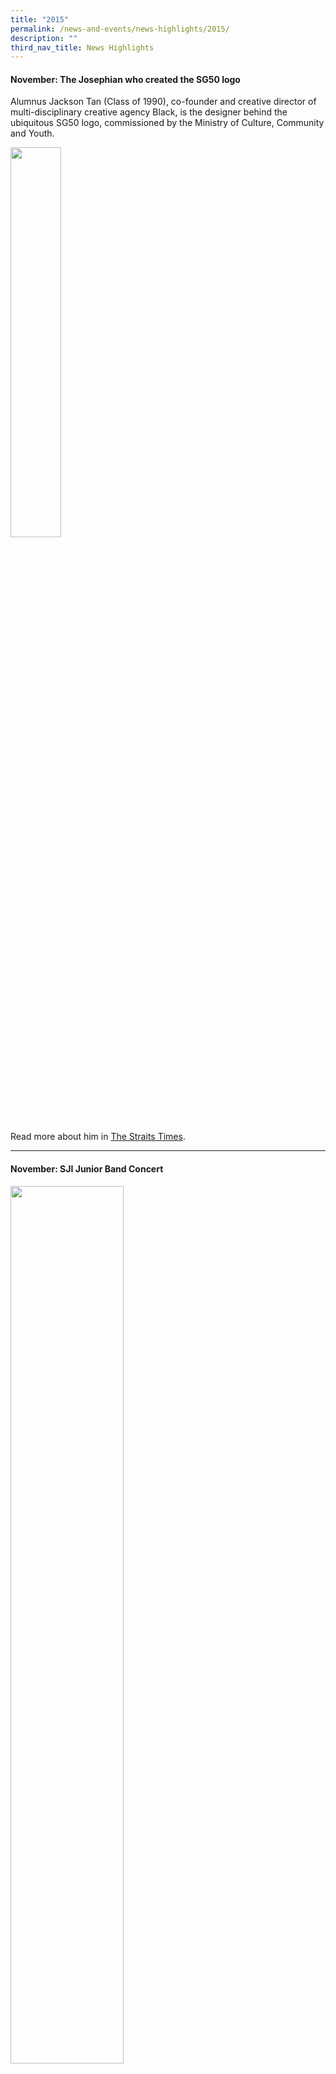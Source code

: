 ```yaml
---
title: "2015"
permalink: /news-and-events/news-highlights/2015/
description: ""
third_nav_title: News Highlights
---
```

#### November: The Josephian who created the SG50 logo

Alumnus Jackson Tan (Class of 1990), co-founder and creative director of multi-disciplinary creative agency Black, is the designer behind the ubiquitous SG50 logo, commissioned by the Ministry of Culture, Community and Youth.

  
<img src="![](/images/SG50%20Logo.jpeg)"  
style="width:40%">  

Read more about him in&nbsp;[The Straits Times](http://www.straitstimes.com/lifestyle/home-design/jackson-tan-the-man-behind-sg50).

  

* * *

#### November: SJI Junior Band Concert

  
<img src="![](/images/2015-11-07-SJIMB%20Jr%20Band1.jpeg)"  
style="width:60%">

The SJI Military Band had a graduation performance this morning to celebrate our Sec 1s who passed out of their first year of music training. With the rest of the SJIMB, the Sec 1 bandsmen gave a fabulous musical performance of vivre, passion and energy. Many parents attended too. Well done, gentlemen!  
  

<table style="margin: auto; outline: 0px; padding: 0px; border-collapse: collapse; clear: both; border: 1px solid transparent; table-layout: fixed;" class="ive_eobj_center ives_tab_kosong"><tbody style="margin: 0px; outline: 0px; padding: 0px;"><tr style="margin: 0px; outline: 0px; padding: 0px;"><td style="margin: 0px; outline: 0px; padding: 0px 15px 15px 0px; vertical-align: top; width: 337.633px;"><img style="margin: auto; outline: none; padding: 0px; border: none; clear: both; display: block;" class="ive_eobj_center" alt="2015-11-07-SJIMB Jr Band2.jpg" width="100%" src="![](/images/2015-11-07-SJIMB%20Jr%20Band2.jpeg)"></td><td style="margin: 0px; outline: 0px; padding: 0px 15px 15px 0px; vertical-align: top; width: 337.641px;"><img style="margin: auto; outline: none; padding: 0px; border: none; clear: both; display: block;" class="ive_eobj_center" alt="2015-11-07-SJIMB Jr Band3.jpg" width="100%" src="![](/images/2015-11-07-SJIMB%20Jr%20Band3.jpeg)"></td></tr></tbody></table>

* * *

#### October: End-of-Year Thanksgiving Assembly

The school marked its official closing of the year at the annual Thanksgiving mass and assembly on 23 October.

  

Through his usual story-telling homily and reflection, Fr Michael D’Cruz led the students and staff to recall their journey of the past 10 months spent in SJI. He also reminded them to be grateful for these happy and sad memories as the school year came to an end.

  

The students and staff also shared their farewell tributes to Dr Koh Thiam Seng, who will be leaving SJI at the end of 2015, after having led the school as Principal since 2009. Words of gratitude echoed throughout the tributes, to the visionary principal who had brought SJI to another level in the last seven years. To mark the closing of the school year, the school flag was lowered as The School Rally was sung, and Dr Koh handed over the school flag to Fr Adrian Danker SJ, symbolising the handing over of leadership to the new principal who will lead SJI from 2016.

[**Photo album**](https://flic.kr/s/aHsko7e3Z9)  

* * *

#### October: SJI NCC (Air) Supports The Save More Challenge 2015

The SJI NCC (Air) unit has through the unit’s Project Scubilion, been helping her cadets become more aware of the plight faced by the physically disabled. The cadets have been going down to Handicaps Welfare Association, the unit’s adopted charity, on a regular basis since 2012, to provide service and at the same time, to learn and understand more about the various challenges faced by the handicapped.
  
<img src="![](/images/NCC(Air)SaveMoreChallenge2015.jpeg)"  
style="width:60%">  

For the past 2 years, the SJI community has also joined in the unit’s efforts. In Term 3 this year, the Sec 1s together with the NCC (Air) cadets took part in the “Save More Challenge 2015” organized by CrimsonLogic Pte Ltd. Students were assigned a coin bank each, to save their coins and loose change, and the funds collected were donated to the Handicaps Welfare Association.

  

Amongst all the participating schools, SJI came in with the highest contributions, with a collection of more than $3,700. For this effort, the school won $2,000 worth of books for the school library, sponsored by CrimsonLogic Pte Ltd. The five participating schools in Singapore collected a grand total of S$12,941.55 from 7 July to 3 September 2015.

  

* * *

#### October: JC 2 Speech &amp; Graduation Day

The graduands entered the parent-packed auditorium to the tune of “Glorious Patron”, followed by Mr Gerard Ee, Chairman of SJI Board and Guest of Honour; Dr Koh Thiam Seng, members of the Board of Governors and senior leadership.

  

Dr Koh delivered his final official speech as Principal to the graduands before he leaves SJI at the end of the year. This was followed by an inspiring speech from Mr Gerard Ee, who encouraged the students to follow their passion instead of traditionally popular professions.

  

The students were presented their certificates from Mr Ee. This was complemented with a creative presentation of slides put together by the students themselves on their thoughts of the occasion. The form tutors also introduced their classes, with their personalised set of speeches ranging from references to friction from the Physics tutor to singing by the English tutor.

  

The last speech of the occasion was by outgoing leader of the student council, Lee Suyi Seraphine. With mixed emotions, her strong speech summarised how the cohort had grown up in the last two years.

  

As a final celebration of their final lap at SJI, a group of students performed an emotional “Long Live” by Taylor Swift, as the audience viewed a show of slides of the students’ lives and memories of their time well spent in SJI.

[![2015-10-17-SJI Senior School - Class of 2015 Graduation](https://live.staticflickr.com/5703/22326434175_45610be5b8_c.jpg)](https://www.flickr.com/photos/stjosephsinstitution/albums/72157660099627021 "2015-10-17-SJI Senior School - Class of 2015 Graduation")  

* * *

#### October: JC 2 Farewell Paraliturgy Assembly

Our second batch of JC2 students celebrated the end of their two-year journey at SJI at the Farewell Paraliturgy and Assembly, and the Graduation Ceremony on 16 and 17 October respectively.

  

The mood was contemplative and solemn as Friar Michael D’Cruz led a combination of prayers, hymns and songs. Having decorated receptacles secretly and wrote reflections for their peers, the students then filled these receptacles bearing the Signum Fidei, with water. The act of pouring the water into one big bowl that represented the whole school community symbolised the contributions of many into one.

  

There was a light moment though still reflective, as teachers put aside lessons to deliver an impressive dramatized “Oh, the places you’ll go” by Dr Seuss.

  

The students had the opportunity to reflect quietly about their SJI experience, jotting down their thoughts on their receptacles and a Signum Fidei star prepared for them. This was followed by the form tutors presenting their students with a green scarf memento from the school. Tutor groups gathered, cherishing and reminiscing the special moments of their two-year journey together. The quietness was quickly broken with a spontaneous dance to “Malo! Malo! Thanks Be to God” – an apt rousing closure to celebrate the paraliturgy.

  

The next part of the celebrations saw the JC1s joining in to cheer “Salute to The Alma Mater”. Mr Nick Moughtin’s speech, referring to his unavoidable passion, football and his favourite team, Everton, reiterated to the students the inevitability of “once a Lasallian, always a Lasallian”.

  

The current Student Council President, Mark Ngoh, on behalf of his cohort then bade his farewell to the JC2s who proceeded outdoors to the garden singing “We are Lasallian”. To commemorate their graduation, a tree was planted by Dr Koh Thiam Seng, Principal; Mr Moughtin, Head of Senior School; Mr Raymond Karam, Head of Level – JC 2; and the JC2 students watered the tree with the water from the receptacles.

[![2015-10-16-SJI Senior School JC2 Farewell Paraliturgy](https://live.staticflickr.com/730/22137415090_b5074bb303_z.jpg)](https://www.flickr.com/photos/stjosephsinstitution/albums/72157659683435368 "2015-10-16-SJI Senior School JC2 Farewell Paraliturgy")  

* * *

#### October: 163rd Sec 4 Speech &amp; Graduation Day

The 2015 Secondary 4 Speech and Graduation Day was celebrated at SJI International this year, with Guest of Honour, alumnus Tan Guong Ching, Chairman of Singapore Technologies Telemedia Pte Ltd. It has come full circle for the cohort as it meant that they have now grown from young, carefree students in 2012, into young men of integrity in 2015. The entire cohort was presented to all in attendance, and various Lasallian awards were given out:

*   The Senior Josephian to Noah Joel Lopez (Lawrence 402),
*   Distinguished Lasallian Awards to both Joshua Low Jun Yang (Michael 401) and Wee Rui-An Fabien (Lawrence 402),
*   Sportsman of the Year to Ng Shao Han Elliot (Fintan 401).

[![2015-10-03-SJI 163rd Anniversary Speech &amp; Graduation Day](https://live.staticflickr.com/5634/21843622510_8e44eec4bd_c.jpg)](https://www.flickr.com/photos/stjosephsinstitution/albums/72157657272847614 "2015-10-03-SJI 163rd Anniversary Speech &amp; Graduation Day")  

* * *

#### October: Sec 4 Farewell Paraliturgy Assembly

October 2nd was an emotionally charged day for the graduating Secondary 4 cohort. The Paraliturgy event started with Friar Michael inviting all the Secondary 4 boys to join in prayer, to reflect on their 4-year journey in SJI and most importantly to pen down their thoughts and dreams onto a star. The level tutors celebrated with the cohort by dedicating a song to them, which was followed by an address by the Head of Level, Mr Sirhan. The form tutors then pinned the graduation badges personally on each student and gave each a personal blessing.

[![2015-10-02-SJI Sec 4 Farewell Assembly](https://live.staticflickr.com/5832/22031645555_c1efe9578d_c.jpg)](https://www.flickr.com/photos/stjosephsinstitution/albums/72157659194167460 "2015-10-02-SJI Sec 4 Farewell Assembly")  

* * *

#### September:&nbsp;SJI Wins 2nd Runner Up at National Science Challenge 2015

<img src="![](/images/NSC2.jpeg)"  
style="width:60%">

On 6 September, SJI faced Bukit Panjang Government Secondary School (BPGSS) and Raffles Institution (RI) at the National Science Challenge (NSC) Grand Finals. This is the first time the SJI team had made it to the NSC Grand Finals. The SJI NSC team advanced to the Grand Finals after defeating several other schools in the preliminaries and semi-finals over two months; and after attaining one of the highest scores ever in the NSC history.

<img src="![](/images/NSC3.jpeg)"  
style="width:60%">  

Launched in 2004, the NSC aims to promote science education among students and the local public. The competition provides a fun and informal learning experience for the participants. Jointly organised by the Agency for Science, Technology and Research and the Science Centre Singapore, with support from the Ministry of Education, this competition was broadcast on TV Channel 5. Our Secondary Two and Three boys, as well as form teachers and the head of department, headed to MediaCorp to watch the competition to support the team.

  

After a tough fight against defending champions RI and BPGSS, the competition ended with a score of 9. The SJI Team brought home the 2nd runner up place in the NSC – a spectacular achievement for a team that had fought its way through 41 schools in this competition!

<img src="![](/images/NSC4.jpeg)"  
style="width:60%">

* * *

#### September: An Art Talk with UOB Painting of the Year Winners

<img src="![](/images/UOB%20POY%20Winner%20Talk%20(4%20Sep%2015)%20-%20006%20copy.jpeg)"  
style="width:60%">

Some of our Art students from Secondary 3 IP and Senior School had the privilege to attend a preview of the joint exhibition by SJI alumni Alvin Ong and Esmond Loh (Class of 2004 and 2011). Both Alvin and Esmond were former recipients of the prestigious UOB Painting of The Year awards in 2005 and 2012. The exhibition was organized by UOB, in collaboration with ChanHampe Galleries. The students had the opportunity to view the alumni’s original works up close, as well as listen to Alvin and Esmond share about their lives after winning the UOB Painting of The Year awards. The following are some of our students’ reflections on the event:

  

Luke Lim (MN303): This exhibition showed me that there are more opportunities for young upcoming artists to join the industry. It also taught me that there are many ways to create an art piece, and many shortcuts that can be taken to ease the job of the artist. It also really motivated me to become an artist in future and be as successful as Alvin and Esmond, and allowed me to broaden my horizons on different art styles.

  

Benjamin Su (MN303): From the trip to see Esmond and Alvin’s work, I learned that although art may not be largely celebrated in Singapore, there are still various opportunities for aspiring artists to join the industry. I found Alvin’s work very interesting, as he managed to portray his intended scenes very realistically with well-placed marks.

  

Andrew Seah (ML301): Awed by the inspiring paintings, I was motivated to work harder. It was also both interesting and heartening to find that such young artists from SJI have also won prestigious awards like UOB painting of the year. Nevertheless, it was an encouraging experience as it opened my eyes to the possible opportunities and downsides to be an artist in Singapore. I really enjoyed Alvin’s paintings. They have expanded my horizons on how interesting acrylic paintings can be (something I am not very good at yet). All in all, it was very enlightening and I would like to visit more art exhibitions in the future.

  

Jerald Foo (ML304): The exhibition helped me understand the standard of professional work. Both artists were previously from our school and it really motivates me as it tells me that SJI students can achieve high standards in the arts industry. The talk made me seriously consider if I want to take art as a career as it seems more possible for young artists like us to become professionals. From Esmond, I also learned that an artist does not need to stick to only one style or styles that he is good at, he can explore different styles that he has interest in even if it is not the one that got him to the professional level.

  

Isaac Yap (ML301): Through the exhibition and the interaction with the artists, I realised what it means to be a professional. I have learnt that there are actually many different styles for art and even one artist can change his style over a course of time. I loved the way Alvin played around with colour such that the epicenter of his paintings are easily distinguishable. On the other hand, Esmond’s work made me see monochromatic paintings and portraits in an entirely different light. I felt that his work conveyed the simple message of everyday people doing their everyday work and it spoke to me in a way that I have never experienced with other paintings of people. Finally, I realised that I am still a beginner at this and that I have to work a lot harder.

  

Lai Kit (ML301): Not too long ago, we went for an art related field trip to a UOB art exhibition. It was located at Raffles Place and two young aspiring local artists were present to give us insight on the professional art industry. From this experience, I have no doubt, learnt a lot. Firstly, I learnt that being a professional artist is not an easy career path to excel in, just like many other jobs. Before I venture into any occupation in the future, I must first ensure my sustainable passion in it and my capability to excel. The next thing I learnt is that art is a form of expression of oneself and any artwork that I do must be close to my heart for it to be special and unique.

<img src="![](/images/UOB%20POY%20Winner%20Talk%20(4%20Sep%2015)%20-%20013%20copy.jpeg)"  
style="width:60%">

Photo source: UOB  
  

* * *

#### September: SJI Talents Unveiled At ArtsFest 2015

Themed ''Breve'' (which means a break in music terms), ArtsFest 2015 was starkly different from the three-day event last year. The organising team made a brave decision to present ArtsFest 2015 over eight weeks, with short, intimate and interactive lunchtime performances. The result? A smorgasbord of amazing performances that coloured our otherwise mundane lunch breaks.

<img src="![](/images/ArtsFest2.jpeg)"  
style="width:60%">

From Chinese opera music to German love songs to acoustic renditions of Justin Bieber's 'Baby', ArtsFest definitely brought forward an eclectic mix of music and thrilled the audience with its diverse showcase of talent. Duyu (TG107) introduced us to beautiful Chinese opera music, a genre otherwise foreign to most of us, while Deryn Teoh (TG102) had us all momentarily transfixed as she serenaded us with a charming German song. These performances highlighted the notion that music truly transcends all borders, as these non-English songs moved some of the audiences close to tears, despite not understanding these languages.  
  

Fong Zhi Qin (TG107) courageously performed a solo and brought the spirit of rock and roll to SJI with his edgy renditions of All Time Low's Therapy and Paramore's Brick By Boring Brick. Contrastingly, Ally (TG108) and Annika (TG106) captivated us with their saccharine, acoustic performance of Lorde's Team and Counting Crow's Accidentally in Love, which featured the duo's wonderful harmonies and soothed our souls.  
  
<img src="![](/images/ArtsFest1.jpeg)"  
style="width:60%">

Apart from these musical acts, ArtsFest 2015 also saw magical and enchanting dance performances by Eliana Balasubramaniam (TG103), and solo contemporary dance by SJI Senior School Dance CAS. The audiences were enthralled by the beautiful, fluid movements of Eliana's selfchoreographed dance performance to 'Mad World', while Dance CAS's fun, enthusiastic performance to 'Uptown Funk' perked up our day, leaving us with smiles and cheers by the end of their performances.  
  

The final instalments of ArtsFest performances held on 27 August and 1 September saw solo acts by the secondary school boys Ng Sze Yeow (MN303), Ethan Lee (ML103) and Kwok Jing Yang (FN403), and bands such as Indecisive Acoustic, comprising of members Maximillian Lim (MN201), Ridge Pang (ML202) and Chia Kwang Yang (MN203). The boys thoroughly enthralled and captivated the audience with their sheer talent and passion.  
  

The second instalment of ArtsFest saw the return of performers like Indecisive Acoustic and Kwok Jing Yang (FN403), and a presentation by a band comprising of Paul Neo (MN403), Senthil Dhanabalan Kumar (MN303), Kiran Keshvani (FN202) and Emmanuel Fransisco (ML403), who found their love for performing from an earlier event – ''Band of Bros'' organised by the SJIOBA. These performers delighted the audiences with their awesome musical performances, and their passion and enthusiasm was truly contagious, leaving everyone in the audience captivated by their passionate performances.  
  

<img src="![](/images/ArtsFest3.jpeg)"  
style="width:60%">

The grand finale of ArtsFest ended with a big bang on 4 September, to coincide with the Teacher's Day Concert. The Green Club started the ball rolling with a captivating skit that eased everyone into the heart of the concert. The audiences were completely swooned over by the talents of Frigoris, a trio comprising of Zhu Ziyi (ML401), Aristo Wilbert (FN402), Raymond Victorio Handoko (FN402), who amazed the entire school with their finger-style guitar performance. Consonants, a band made up of Senior School students Kelly Zheng (TG104), Tan Wei Lynn (TG105), Tay Yong Hong (TG103) and Fong Zhi Qin (TG107) gave their debut performance. They performed a breathtaking and beautiful original song composed by Kelly that echoed in our heads after the performance. Zhou Zitong (FN303) invited the audiences into the world of magic and left them completely awed with his astonishing magic tricks. Band X then took centre stage with their moving performance of 'Chasing Cars'. The concert ended with Last Minute, where the seasoned performers got the audience clapping along to 'Payphone' and a small snippet of 'Seven Nation Army'. With that, the Teacher's Day Concert ended on a sweet note, perfectly wrapping up our long, but fun ArtsFest journey.  
  

Overall, ArtsFest 2015 was a very rewarding and memorable journey for the organising team. The breathtaking performances unveiled the artistic talents and passion of many SJI students which would otherwise have gone unnoticed, and encouraged many to step forward beyond their academics and to bask in the glory of the spotlight.

  

* * *

#### September: SJI Drama Club Presents Strawberry Generation

<img src="![](/images/StrawberryGen1.jpeg)"  
style="width:60%">

On 1 and 2 September, SJI Drama Club celebrated SG50 with a performance featuring a medley of local plays. The audience delighted in "History, Whose Story and Survivor Singapore" by Haresh Sharma, "Shoes of my Sensei" by Goh Sin Tub and, "Strawberry Generation," an original play written by our very own budding playwrights. The plays, which explore the themes of friendship, National Education and history tantalised the audience with a smorgasbord of sweetness, pain and guilt and humour. The performance was a memorable tribute to the nation for many.

<img src="![](/images/StrawberryGen2.jpeg)"  
style="width:60%">
  

* * *

#### August:&nbsp;Ortega Cup 2015

<table style="margin: auto; outline: 0px; padding: 0px; border-collapse: collapse; clear: both; border: 1px solid transparent; table-layout: fixed; width: 707.273px; height: 50px;" class="ive_eobj_center ives_tab_kosong"><tbody style="margin: 0px; outline: 0px; padding: 0px;"><tr style="margin: 0px; outline: 0px; padding: 0px;"><td style="margin: 0px; outline: 0px; padding: 0px 15px 15px 0px; vertical-align: top; width: 690.773px;"><b style="margin: 0px; outline: 0px; padding: 0px;"><u style="margin: 0px; outline: 0px; padding: 0px;">U-16</u></b><br style="margin: 0px; outline: 0px; padding: 0px;"><img style="margin: 0px 10px 0px 0px; outline: none; padding: 0px; border: none; float: left; line-height: 19.6px;" class="ive_eobj_left" alt="U-16 copy.jpg" width="100%" src="![](/images/U-16%20copy.jpeg)"><div style="margin: 0px; outline: 0px; padding: 0px; line-height: 19.6px; color: rgb(76, 75, 75); text-align: justify;">The 10th edition of the Ortega Cup was held on 21 August at Raffles Institution. The U-16 boys were hungry for revenge and having just come off a fantastic soccer season, they were raring to go and win back the Ortega Cup.</div><br style="margin: 0px; outline: 0px; padding: 0px;"><div style="margin: 0px; outline: 0px; padding: 0px; line-height: 19.6px; color: rgb(76, 75, 75); text-align: justify;">Right from the get go, the boys were on the attack, breaking into the Raffles defense on many occasions and finally, they were rewarded with a goal towards the end of the first half. The second half was no different, with the boys relentless on the prize to win back the Cup. This culminated in another well taken goal.</div><br style="margin: 0px; outline: 0px; padding: 0px;">Final Score: SJI 2 – Raffles 0</td></tr><tr style="margin: 0px; outline: 0px; padding: 0px;"><td style="margin: 0px; outline: 0px; padding: 0px 15px 15px 0px; vertical-align: top; width: 690.773px;"><b style="margin: 0px; outline: 0px; padding: 0px;"><u style="margin: 0px; outline: 0px; padding: 0px;">O-40s</u></b><br style="margin: 0px; outline: 0px; padding: 0px;"><img style="margin: 0px 10px 0px 0px; outline: none; padding: 0px; border: none; float: left;" class="ive_eobj_left" alt="O - 40s.jpg" width="100%" src="![](/images/O%20-%2040s.jpeg)"><br style="margin: 0px; outline: 0px; padding: 0px;"><div style="margin: 0px; outline: 0px; padding: 0px; line-height: 19.6px; color: rgb(76, 75, 75); text-align: justify;">The O-40s are always a sight to watch and this time round it was no different. With a contingent of more than 20 able-bodied souls, the O-40s donned their jerseys with pride and played with their hearts on the sleeve. However, the Raffles team this year was bolstered with new entrants, with one of them having a little bit more gas in the tank. The gameplay was quick and thrilling and Team Raffles was up 2 goals to 1 by the end of the first half.</div><br style="margin: 0px; outline: 0px; padding: 0px;"><div style="margin: 0px; outline: 0px; padding: 0px; line-height: 19.6px; color: rgb(76, 75, 75); text-align: justify;">After a quick re-group, the SJI O-40s team came out firing, and equalized at the start of the second half. Spirits were bolstered and all the team needed to do was to park the bus and hold out for the draw to win back the Suhaimi Ali Cup. However, a crucial injury blow was dealt to Adrian Quek with a nasty head-on clash, taking out a key defender towards the trail end of the half. The Rafflesians capitalized on this, scoring two quick goals in the last 10 minutes, and effectively ending SJI's chances.</div><br style="margin: 0px; outline: 0px; padding: 0px;">Final score: Raffles 4 – SJI 2<br style="margin: 0px; outline: 0px; padding: 0px;"></td></tr><tr style="margin: 0px; outline: 0px; padding: 0px;"><td style="margin: 0px; outline: 0px; padding: 0px 15px 15px 0px; vertical-align: top; width: 690.773px;"><b style="margin: 0px; outline: 0px; padding: 0px;"><u style="margin: 0px; outline: 0px; padding: 0px;">U-40s</u></b><br style="margin: 0px; outline: 0px; padding: 0px;"><img style="margin: 0px 10px 0px 0px; outline: none; padding: 0px; border: none; float: left; line-height: 19.6px;" class="ive_eobj_left" alt="U-40s copy.jpg" width="100%" src="![](/images/U-40s%20copy.jpeg)"><div style="margin: 0px; outline: 0px; padding: 0px; line-height: 19.6px; color: rgb(76, 75, 75); text-align: justify;">The U-40s were the perennial underdogs coming into this match. The Raffles U-40s team has been playing for many years together and is a very well drilled unit. Captain Siong Guan (Class of 2003), specifically took it upon himself to make it a mission to finally get a win. Training for the U-40s started early on, with many training matches and games having played over the Saturdays leading up to this day.</div><div style="margin: 0px; outline: 0px; padding: 0px; line-height: 19.6px; color: rgb(76, 75, 75); text-align: justify;"><br style="margin: 0px; outline: 0px; padding: 0px;"></div><div style="margin: 0px; outline: 0px; padding: 0px; line-height: 19.6px; color: rgb(76, 75, 75); text-align: justify;">The strategy was to play the ball out of our own halves and this was brilliant. New additions to the team bolstered up the defences and Siong Guan's performance was exceptional. Long balls played up field frustrated the Rafflesians. The first half ended up 0 – 0.</div><div style="margin: 0px; outline: 0px; padding: 0px; line-height: 19.6px; color: rgb(76, 75, 75); text-align: justify;"><br style="margin: 0px; outline: 0px; padding: 0px;"></div><div style="margin: 0px; outline: 0px; padding: 0px; line-height: 19.6px; color: rgb(76, 75, 75); text-align: justify;">The Raffles team came out firing in the second half. Desperately wanting a goal, they surged forward but the SJI team held strong and gamely counter-attacked. With a long through ball, and with the Raffles defense caught unaware, the Josephians ''smashed'' one goal right in.</div><br style="margin: 0px; outline: 0px; padding: 0px;"><div style="margin: 0px; outline: 0px; padding: 0px; line-height: 19.6px; color: rgb(76, 75, 75); text-align: justify;">From there, it was a matter of holding out and the boys packed everything they had into our defense. This effectively ended any chance that the Rafflesians had.<br style="margin: 0px; outline: 0px; padding: 0px;"><br style="margin: 0px; outline: 0px; padding: 0px;">Final score: SJI 1 – Raffles 0</div></td><td style="margin: 0px; outline: 0px; padding: 0px 15px 15px 0px; vertical-align: top;"><br style="margin: 0px; outline: 0px; padding: 0px;"></td></tr></tbody></table>

* * *

#### August: SJI Staff Conferred 2015 National Day Awards

The SJI community celebrate with our colleagues who have been conferred the 2015 National Day Awards recently. They are:

![SJI Staff Conferred 2015 National Day Awards](/images/SJI%20Staff%20Conferred%202015%20National%20Day%20Awards.jpg)
  

* * *

#### August: SJI Congratulates Alumni on their Scholarships Awards

SJI congratulates four of her outstanding graduates who have received the distinguished Public Service Commission (PSC) scholarships this year. The prestigious PSC scholarships, widely recognised as second only to the President's Scholarship, are awarded to candidates who have outstanding academic performance and leadership qualities. The 4 alumni are:

<style type="text/css">
.tg  {border-collapse:collapse;border-spacing:0;}
.tg td{border-color:black;border-style:solid;border-width:1px;font-family:Arial, sans-serif;font-size:14px;
  overflow:hidden;padding:10px 5px;word-break:normal;}
.tg th{border-color:black;border-style:solid;border-width:1px;font-family:Arial, sans-serif;font-size:14px;
  font-weight:normal;overflow:hidden;padding:10px 5px;word-break:normal;}
.tg .tg-xd5l{background-color:#FFF;color:#4C4B4B;text-align:left;vertical-align:top}
.tg .tg-0lax{text-align:left;vertical-align:top}
</style>
<table class="tg">
<thead>
  <tr>
    <th class="tg-xd5l">1. Mohamed Noor Hakeem Zulkiflee</th>
    <th class="tg-xd5l">Class of 2012</th>
    <th class="tg-xd5l">PSC Scholarship</th>
  </tr>
</thead>
<tbody>
  <tr>
    <td class="tg-0lax"><span style="font-weight:400;font-style:normal">2. Hud Syafiq Bin Herman</span></td>
    <td class="tg-0lax"><span style="font-weight:400;font-style:normal">Class of 2014 (IBDP)</span></td>
    <td class="tg-0lax"><span style="font-weight:400;font-style:normal">PSC Scholarship</span></td>
  </tr>
  <tr>
    <td class="tg-0lax"><span style="font-weight:400;font-style:normal">3. Nathaniel Wong Kin Yew</span></td>
    <td class="tg-0lax"><span style="font-weight:400;font-style:normal">Class of 2014 (IBDP)</span></td>
    <td class="tg-0lax"><span style="font-weight:400;font-style:normal">SAF Scholarship; PSC scholarship</span></td>
  </tr>
  <tr>
    <td class="tg-0lax"><span style="font-weight:400;font-style:normal">4. Ryan Lai Chi Ming</span></td>
    <td class="tg-0lax"><span style="font-weight:400;font-style:normal">Class of 2014 (IBDP)</span></td>
    <td class="tg-0lax"><span style="font-weight:400;font-style:normal">The Singapore Police Force Scholarship; PSC scholarship</span></td>
  </tr>
</tbody>
</table>

Syafiq, Nathaniel and Ryan are amongst the pioneer batch of graduates who undertook the International Baccalaureate Diploma Programme (IBDP) at SJI, while Hakeem completed his ‘O’-levels at SJI and continued his A-levels at Temasek Junior College. To date, a total of 14 alumni from the Class of 2014 (IBDP) have received scholarships and merit awards from various ministries, statutory boards and universities. Three old boys from the Class of 2010 — Brian Thian Wen Yao, Jeremy Lum Wei Jian and Chan Hui Yang — were also awarded Teaching scholarships and awards from the Ministry of Education.  

<style>  
img {  
  display: block;  
  margin-left: auto;  
  margin-right: auto;  
}  
</style>  
<body><img src="![](/images/NathanielWong@Mindef.jpeg)" alt="Officer Cadet Trainee (OCT) Nathaniel Wong received the award from Defence Minister Dr Ng Eng Hen" style="width:50%;">  
  
</body>  
<figcaption style="text-align:center;">Officer Cadet Trainee (OCT) Nathaniel Wong received the award from Defence Minister Dr Ng Eng Hen  
(Source: MINDEF)</figcaption>  


<style>  
img {  
  display: block;  
  margin-left: auto;  
  margin-right: auto;  
}  
</style>  
<body><img src="![](/images/sjispf2015.jpeg)" alt="L - R: Permanent Secretary, Ministry of Home Affairs, Mr Leo Yip, INSP Darrel Long, INSP Tan Kuan Hian, Deputy Prime Minister, Mr Teo Chee Hean, INSP Ryan Lai, Chairman, Public Service Commission, Mr Eddie Teo and Commissioner of Police Mr Hoong Wee Teck" style="width:50%;">  
  
</body>  
<figcaption style="text-align:center;">L - R: Permanent Secretary, Ministry of Home Affairs, Mr Leo Yip, INSP Darrel Long, INSP Tan Kuan Hian, Deputy Prime Minister, Mr Teo Chee Hean, INSP Ryan Lai, Chairman, Public Service Commission, Mr Eddie Teo and Commissioner of Police Mr Hoong Wee Teck (Source: Singapore Police Force)</figcaption>      

Amanda Foo is the first female Josephian in SJI’s history to be awarded a MINDEF scholarship.

<style>  
img {  
  display: block;  
  margin-left: auto;  
  margin-right: auto;  
}  
</style>  
<body><img src="![](/images/AmandaFoo@Mindef.jpeg)" alt="Amanda Foo received the award from Defence Minister Dr Ng Eng Hen" style="width:50%;">  
  
</body>  
<figcaption style="text-align:center;">Amanda Foo received the award from Defence Minister Dr Ng Eng Hen (Source: MINDEF)</figcaption>  


See our full list of scholars from&nbsp;[**the PSC**](/community/alumni/roll-of-honour/psc-scholars),&nbsp;[**Ministries and Statutory Boards**](/community/alumni/roll-of-honour/ministry-statutory-board-scholars), and&nbsp;[**Universities**](/community/alumni/roll-of-honour/university-scholars).

  

Read more about our scholars here:&nbsp;[**Berita Harian**](/files/20150726-BM-Galakan%20cinta%20ilmu,%20jangkaan%20tinggi%20ibu%20bapa%20dorong%20jaya.pdf),&nbsp;[**Lian He Zao Bao**](/files/20150813－LHZB-受黄娜命案启发%20黎子铭立志加入警队除暴安良%20.pdf),&nbsp;[**The New Paper**](/files/20150813-TNP-Huang%20Na%20case%20left%20an%20impression%20.pdf)&nbsp;and&nbsp;[**Channel NewsAsia**](http://www.channelnewsasia.com/news/singapore/singapore-police-force/2046710.html).

  

* * *

#### August: A Day Well Run

By Teoh Xinyi

<img src="![](/images/IMGP0075.jpeg)"  
style="width:60%">


Among JC1s, most had decided on the wisdom of “walk up slopes and run down the side slopes”, which proved to be sound wisdom, for trying not to slip and fall on such slopes was a chore in itself. Another seemingly insurmountable challenge were our soft, weak bodies, unaccustomed to running anything more than a minute in it. It was always going to be an uphill battle, and the end of the run was both a blessing and a curse as we charged up the slope to get to the Finish, panting, and thinking along the lines of Kelly Clarkson’s song, "&nbsp;_what doesn't kill you makes you stronger!_&nbsp;"

<img src="![](/images/IMGP0272.jpeg)"  
style="width:60%">  
<figcaption>Finally, the finish line!</figcaption>

  

The event concluded swiftly, with top runners from each level collecting their medals to the applause of the school. They have run the race and kept the pace, and it’s only right that their friends offer them a warm congratulations.

  

* * *

#### July: Eureka Challenge 2015

By Ong Jun Xun (LE302)  

<img src="![](/images/Eureka%20Challenge%202015_1.jpeg)"  
style="width:60%">

SJI sent five teams to participate in the Annual Eureka Challenge on 29 July. Organised by Raffles Institution, this amazing race styled competition serves as a platform for students to enhance their science skills and knowledge in the various aspects of science, with stations including astronomy and organic chemistry.

  

Each group had to report to various stations to complete activities and earn points for the group. Some of these stations involved hands-on activities, while some were test-based questions and answers, and all of these brought us to a whole new level of "scientific thinking". The tasks we had to do were quite different from what we had done in school. At the physics section, we had to build a bridge to support as many weights as possible, while at the astronomy section, we had to take a test on our universe. Each subject was ranked from tier 1 to 3, and each group will take 2 from each level of difficulty.

<img src="![](/images/Eureka%20Challenge%202015_2.jpeg)"  
style="width:60%">

Some stations were of great challenge but we enjoyed ourselves, immersing ourselves in the new knowledge we could gain out of the competition. After the speech by the Guest of Honour, Mr Tan Ah Tuan, Director of DSTA, the results for the competition were announced. Out of all the teams, 9 teams were awarded with a bronze, silver or gold award, as well as an extra award for the best Institution.

  

Much to our surprise, one of our Secondary 2 teams, consisting of Andrew Chua Tiong Oon, Julian Tham Jun Jie, Chong Hao-Chun Gareth attained a bronze award, while one of Secondary 3 teams consisting of Lee Rui Zhe, Jordan Joseph Stanley, Ong Jun Xun attained a silver award. Although we did not clinch the trophy for the best institution, we knew we had tried our best for the competition. Through this experience, we were enlightened by how much there is for us to learn, and how science continues to advance and can be applied to our world.

  

* * *

#### July: SJI Malay students play host at Hari Raya Open House

<img src="![](/images/IMG_0112.jpeg)"  
style="width:60%">

The Malay Cultural Society at SJI collaborated with the Malay Ab Initio JC 1 students from the SJI Senior School to put up the Hari Raya Open House on 28 July 2015. Our guests for the day were the students from Beijing No. 8 School who were in SJI for an exchange programme. The session started with a presentation by the Senior School students on the meaning of Hari Raya celebrations. This was followed by several hands-on activities such as ketupat weaving (a type of rice dumpling packed inside a diamond-shaped woven palm leaf pouch), the tying of samping (the Malay sarong worn with the male baju kurung), donning of Malay baju kurung for photo-taking and making of onde-onde, a traditional Malay kueh. The students were also treated to a spread of traditional Malay dishes like the ketupat and lontong, beef rendang, coconut serunding and the everfamous sambal tumis, topped off with a taste of the Hari Raya kuih (biscuits). Through culture and food, this was indeed a good learning experience to promote inter-cultural understanding amongst the students.

<img src="![](/images/IMG_0290.jpeg)"  
style="width:60%">

* * *

#### July: SJIOBA Organises Inaugural Bands of Bros and Sisters

On the warm, sultry evening of 25 July, the SJI Amphitheatre resounded with the chords of music and, peals of laughter and applause, as the SJIOBA held the first ever ʹBands of Bros and Sistersʹ event. The night brought together 10 bands from the Josephian family as musicians from 15 to 50 years old got together to create beautiful music. The fans and supporters were not disappointed as their favourite bands churned out hit after hit, with songs from every genre. Original numbers, as well as covers of U2, Taylor Swift, Fiction Factory, Rachel Platten, Jason Mraz, The Beatles, Ed Sheeran, The Eagles and many more, were performed to everyone's delight.

  

Hot dogs, satay, nachos, ice cream, draught German beer and, other snacks and beverages went on sale to raise funds for the SJIOBA's Fathers and Sons' Mission to Cambodia with ACTS. The night's exhilaration was topped off with a rousing rock version of the school rally like itʹs never been sung before.

  

Special thanks to Theodore Chan (Class of 1976) who could not take part in this event but had kindly loaned his entire set of music equipment for the concert, and to all Cool Joes, friends and supporters who contributed, participated and supported the event.

<img src="![](/images/Bands%20of%20Bros&Sis.png)"  
style="width:60%">

Honour Roll of the inaugural SJIOBA Bands of Bros and Sisters (in alphabetical order):  
1\. Arctic Gasoline  
2\. BanJoes  
3\. Colon:D  
4\. Destination Unknown  
5\. Fine Wine  
6\. Last Minute  
7\. Nantini &amp; The Nuggets  
8\. Out of Time  
9\. Serendipity  
10\. Vestige

  

* * *

#### July: Josephians-At-Large 2015: ''Work, Life, Learn – your journey starts now''

<img src="![](/images/JAL%20speakers%202015%20copy.jpeg)"  
style="width:60%">

This year marks the 5th consecutive year that the SJI Old Boys Association (SJIOBA) organized the Josephians-At-Large (JAL) career workshop for SJI students. Every year, the speakers walk away learning much from the younger generation of Josephians.

  

This is also a great way for the alumni to re-connect with our Alma Mater. The SJIOBA welcomes Josphians from all fields to come forth to share their worklife experiences. In fact time and again, the feedback we have received from students is that they value such personal interactions. Hence, more students will benefit from this JAL programme when the alumni come forward to speak at this annual career workshop.

  

The Josephians-At-Large term came about in a moment of inspiration. We are all At-Large, carving out our careers and lives in different professions within and outside of Singapore.

  

The theme this year is ''Work, Life, Learn – your journey starts now.'' It used to be that we go through our life journey in the reverse order of Work, Life, and Learn – attend school to learn, use this as a means to make a living, start a family and dedicate ourselves to working and achieving financial security. Today, working, living and learning are no longer independent of one another, and integral to enriching our life journeys.

  

Students need to identify and understand their strengths and interests, and in the process, start thinking about their career choice. It is hoped that through these sharing sessions by the alumni. The present students in SJI will be inspired to learn how to learn and to learn how to live.

  

* * *

#### July: SJI Commemorates Racial Harmony Day

<img src="![](/images/IMG_3685.jpeg)"  
style="width:60%">

This year, SJI's celebration of Racial Harmony Day (RHD) on 24 July was like no other; it was held on the same morning as SJI's football team played in the National Inter-School Boys B Division Football Finals for the first time in 37 years. The excitement about the match was intensely felt throughout the SJI community.

  

To add cheer to the occasion, Josephians came dressed in traditional ethnic costumes as they watched the live streaming of the match in the hall. The SJI Parent Support Group (PSG) sold traditional snacks such as Indian crackers (muruku) and nuts (kacang putih), Chinese snacks (mua-ji), fried dough fritters, and Malay kueh kueh to raise funds and in-kind donations. About $1,600 was raised from the event for a good cause – Boys' Town.

<img src="![](/images/RHD2015-IMG-20150726-WA0005.jpeg)"  
style="width:60%">

* * *

#### July: SJI Football Team Wins 1st Runner-Up at National Finals

By Sophia Evangeline Goh Yi Qing (JC104)

<img src="![](/images/20150724-IMG_0994.jpeg)"  
style="width:60%">

The SJI Football Team had earlier defeated Singapore Sports School in the semi-finals , and advanced to the finals after winning the penalty shootout with a score of 5 to 4, after having played to a 2-2 tie with extra-time. This is the first time the SJI Football team, which was revived in 2011, had made it to the National Finals after 37 years.

  

In support of the SJI Football Team, the entire cohorts of Secondary 3 and 4 boys, as well as the JC 1 students, headed to the Singapore University of Technology and Design to watch the match and cheer for the SJI Footballers. After a tough fight against the defending champions Hong Kah Secondary School, the match ended with a score of 6-0 to Hong Kah Secondary School. Despite the defeat in the finals, the SJI Football Team still took home the 2nd place in the Nationals – a brilliant achievement especially for our young team!

  

Catch all the actions via&nbsp;[**our photo gallery**](https://www.flickr.com/photos/124689380@N05/)&nbsp;and&nbsp;[**the photo gallery by SJI Football Parent Support Group**](https://flic.kr/s/aHskgcSvdX).

  

* * *

#### July: SJI Football team beats Singapore Sports School to enter National Inter-School Boys 'B' Division Football Finals

<img src="![](/images/IMG-20150723-WA0007.jpeg)"  
style="width:60%">

SJI's 'B'-Division soccer boys beat Singapore Sports School team at the National Schools Semi-Finals on 22 July, to earn a place in the Finals. It was a closely fought game, ending with a score of 2-2 after extra time. SJI was in the lead on both occasions before Singapore Sports School equalised. SJI won the penalty shoot-out with a score of 5-4.

  

This is the first time the SJI Football team which was revived in 2011, has made it to the National Finals after 37 years. SJI last won the title in 1978.

**video to be embedded here!**

  
The details for the National Finals match against Hong Kah are as follows:  
Date: Friday 24 July 2015  
Time: 9.00 am (kick-off)  
Venue: SUTD (8 Somapah Rd)  
  

* * *

#### July: Singapore Energy Innovation Challenge 2015

By Lai Kit (ML301) and Senthil Kumar Dhanabalan (MN303)  
<img src="![](/images/Whole%20Group%201.jpeg)"  
style="width:60%"> 

This year, a dozen Secondary 3 boys participated in the annual Singapore Energy Innovation Challenge competition, as part of the Academic Development Modules (ADM) offered in the Integrated Programme. The module was intended to bring out the ''engineering spirit'' in the boys. The students were split into groups of three, and they worked together throughout the four months. The process and build-up to the final competition week was a gruelling and tedious process which involved many late nights and demanding deadlines. But all our efforts eventually paid off.

  

It all started in the early days of March, when teams from different schools in Singapore congregated at the Microsoft Singapore Operations Office for a Networking and briefing event. We were challenged to either improve on or invent an alternative source of energy from a modern day electronic device that could revolutionize the industry. The teams were also at this juncture introduced to their respective mentors. Mentors were highly qualified specialists in their expert field of engineering and were of close guidance to the students during their project development. They were there to provide technical help and to guide them in processing their ideas from theory to reality. The Networking Party also offered an opportunity for the students to experience a true engineering environment such as the Microsoft Office Operations Office. Students were given tours of the place, in order to give them an idea of how engineering was applied in the Microsoft context. SJI was represented by four groups of three students each, who were ready to battle it out for the top awards in the Challenge competition.

  

The teams constantly organized meetings with their mentors to develop our unique ideas, while simultaneously keeping our teacher-in-charge Mr Chong Kai Qin updated with our progress. He also provided feedback on our Project ideas, experimental procedures and results, analysis and engineering Prototypes. To receive more guidance in the development of our prototypes, the competing teams worked together with the Singapore Science Centre to attend workshops for the students in technical aspects of engineering like 3D-printing, iron soldering and laser printing, just to name a few of the many workshops which were organized for the benefit of the participants.

<img src="![](/images/Andre%20Group.jpeg)"  
style="width:60%">

Through gruelling brainstorming, research and preparation for the following four months, every group successfully constructed unique, feasible and promising ideas. These included a non-fuel-consuming air conditioner for automobiles, an eco-bag with solar-powered mobile charger and a hand-crank dynamo to help power devices on the go using just sunlight and some circular motion, and ''Teabags'' that generated heat to boil water using 'waste products'. As the days flashed by, we geared up for 22 July when the competition would commence.

<img src="![](/images/Matthew%20Group.jpeg)"  
style="width:60%">  

The Energy Innovation Challenge showcase at Suntec City Convention Hall was part of an exhibition organized in conjunction with the National Engineers' Day. Many renowned faces from the nation's engineering field visited this event. Judges from all walks of life and many visitors toured the booths and exhibitions. Guests of honour included Deputy Prime Minister, Mr Teo Chee Hean, as well as Minister of Education, Mr Heng Swee Keat; they were also present to listen to our ideas. We faced stiff competition from other secondary schools, and junior colleges. The SJI teams were determined and presented to the best of our abilities before the judges and the numerous visitors to the various booths.

  

Despite the strong competition faced in the Junior College/Secondary Category where about 35 teams participated, three of the SJI Teams received Merit Awards for our accomplishments in the competition.

  

* * *

#### July: President Tony Tan launches new SJI book

<img src="![](/images/GBC%20(1120a).jpeg)"  
style="width:60%">

President Tony Tan launched the new SJI book, “**Lasallian Pathfinders: Of Ordinary Men and Less Ordinary Leadership**”, a collection of leadership lectures from the second Fullerton–SJI Leadership Lectures Series. This book provides an insight to the leadership experiences of our prominent leaders from the Lasallian family of schools which include SJI alumni such as: the President of Singapore,&nbsp;**Dr Tony Tan**&nbsp;(Class of 1958); Professor and Director of Special Projects, Faculty of Science at National University of Singapore,&nbsp;**Professor Leo Tan Wee Hin**&nbsp;(Class of 1963); Judge, Chairman of Public Transport Council and Expert (IBC) Member, UNESCO,&nbsp;**Richard Magnus**&nbsp;(Class of 1963); Chairman of Singapore Business Federation,&nbsp;**Tony Chew Leong Chee**&nbsp;(Class of 1965); leading jazz musician,&nbsp;**Professor Jeremy Monteiro**&nbsp;(Class of 1976); founder of Makansutra,&nbsp;**KF Seetoh**&nbsp;(Class of 1978); and&nbsp;**Brother Armin Luistro**, Secretary of the Department of Education of the Philippines.

<img src="![](/images/bookcover-LasallianPathfinders.png)"  
style="width:60%">

The speeches contain a wealth of interesting personal anecdotes about leadership that reflect their Lasallian heritage. Readers who are interested in the diverse aspects of leadership, entrepreneurship, and management will be able to gain much from this volume.

  

The book is available for sale at the&nbsp;[**SJI Shop**](/about-sji/sji-shop)&nbsp;and at major bookstores at a retail price of $32 (excluding GST) from 21 July 2015. The electronic version of the book is available for sale via&nbsp;**[http://www.worldscientific.com/](http://www.worldscientific.com/worldscibooks/10.1142/9225).**


* * *

#### July: President Tony Tan unveils SJI's new masterplan for the Malcolm Road campus and officiates “ground breaking” ceremony

<img src="![](/images/20150720-GBC%20(1072).jpeg)"  
style="width:60%">

President Tony Tan Keng Yam unveiled the masterplan for SJI's upgraded campus and officiated at the “ground breaking” ceremony on Monday, 20 July 2015.

  

The SJI campus redevelopment project marks another significant milestone in the school’s 163 years history. With the introduction of the Integrated Programme (IP) and the International Baccalaureate Diploma Programme (IBDP) in 2013, there has been a need for SJI to look into the redevelopment of its campus to meet new requirements. There is also a need to critically refurbish existing facilities and buildings which are now more than 25 years old. Since 2011, SJI has worked on the redevelopment of the Malcolm Road campus to ensure that it is able to meet the demands of education in the 21st century.

  

In order for SJI to be responsive to new learning requirements and to continue to provide a holistic and balanced education that focuses on character formation and leadership development for our current and future generations of Josephians, SJI's campus redevelopment is timely: it will ensure that the school can meet future learning requirements and continue to provide holistic education to form our current and future students' character and leadership. This is why we are calling our redevelopment "Designed for Learning and for Interactions, Now and the Future".

  
<img src="![](/images/20150720-GBC%20(1137).jpeg)"  
style="width:60%">

The S$40-million redevelopment project includes adding four new buildings to increase SJI's capacity and refurbishing the existing buildings, which are more than 25 years old. The new sports hall will house basketball, tennis and badminton courts. There will be a 600-seat lecture theatre block with meeting rooms. Two other blocks with a total of 32 classrooms will be built above the existing buildings and connected by a link bridge.

  
  
For regular updates on the progress of the redevelopment project, please visit&nbsp;**[Campus Redevelopment Updates](https://www.sji.edu.sg/about-sji/campus-redevelopment-updates)(private page)**&nbsp;or follow us on:&nbsp;**[https://www.facebook.com/stjosephsinstitution](https://www.facebook.com/stjosephsinstitution)**  

* * *

#### July: Josephians Spread the Passion for Reading at Book Week

By Ryan Tok (ML304)  

SJI Book Week 2015 has been a great success, with students and teachers alike enjoying the variety of different activities that spanned the four days. From the Readathon to the screening of the films and performances put on by the Secondary 3 IP boys, the array of activities arranged by the Book Week organizing committee was positively received by the SJI community, leading to much enjoyment being had by all who were involved in Book Week 2015.

<img src="![](/images/20150713-P1230836.jpeg)"  
style="width:60%">

<img src="![](/images/20150714-P1230966.jpeg)"  
style="width:60%">
  

Check out the&nbsp;[**SJI Book Week on Facebook**](https://www.facebook.com/sjibookweek)&nbsp;and the Book Week video by Goo Jia Ming Tristan Paul (LE203):

<iframe width="560" height="315" src="https://www.youtube.com/embed/UaaPoY2vYg8" title="YouTube video player" frameborder="0" allow="accelerometer; autoplay; clipboard-write; encrypted-media; gyroscope; picture-in-picture; web-share" allowfullscreen></iframe>

  

* * *

#### July: Marching On at SJI's Anniversary Parade

By Hoang Quang Anh (ML201), Ng Kang Jie (ML203), and Nicholas Pua (ML304)

  

The anniversary parade is a tradition of SJI where the seven Uniformed Groups – National Cadet Corps (NCC) Land, National Cadet Corps (NCC) Air, National Police Cadet Corps (NPCC), St. John's Ambulance Brigade, SJI Pelandok Scouts, SJI Military Band (SJIMB) and SJI Pipe Band (SJIPB) – come together to celebrate one other's achievements for the year. It is also a time to recognize outstanding cadets who have served in their CCAs. At this time, the Secondary 4 student leaders pass on their roles and responsibilities to their Secondary 3 counterparts.

<img src="![](/images/20150711-DPP_0130.jpeg)"  
style="width:60%">

"The Anniversary Parade is a nice way to appreciate the Secondary 4s for their hard work and commitment to their co-curricular activities in the past 4 years" shared Christopher Lam (ML201), a participant and performer from the SJIPB at the Anniversary Parade 2015.

<img src="![](/images/20150711-DPP_0198.jpeg)"  
style="width:60%">

Braving the immense heat, the cadets stood true to their values of discipline and camaraderie as they marched on proudly in their uniforms. The parade, graced by Guest of Honour Colonel (NS) Eugene Lam (Class of 1981), also featured stunning performances such as air shows by NCC Air, drill shows by NCC Land, enchanting musical performances by SJIMB and SJIPB as well as a march past by the Uniformed Groups. The parade ended with triumphant and proud cheers of "Hail! Hail! Alma Mater!

<img src="![](/images/20150711-DPP_0112.jpeg)"  
style="width:60%">

* * *

#### July: SJI Enters National Schools Hockey Semi-Finals after 8 years

<img src="![](/images/20150713-SJICdivHockey-IMG_3719.jpeg)"  
style="width:60%">

SJI played against Raffles Institution (RI) at the National Inter-School Boys C Division Hockey Semi Finals on 13th July at Co-curricular Activities Board. The SJI team was overpowered by RI with three goals in succession within the first 10 minutes of the game. However, the SJI team did not roll over and give up but continued to put up a strong defence. Despite several good chances to score, the SJI forwards could not capitalise on the errors of the RI defence to match their score. The game ended with a 3-0 win by RI, even though the SJI defence was unyielding during the second half and the SJI forwards and halves were gaining in confidence.

<img src="![](/images/20150713-SJICdivHockey-IMG_3868.jpeg)"  
style="width:60%">

SJI will play against Victoria School in the National Inter-Schools Semi-Finals on 4 August, 3pm at Sengkang Stadium.

  

* * *

#### July: SJI Paves the Way with a Shave

<img src="![](/images/HFH2015-1.jpeg)"  
style="width:60%">

In collaboration with Children's Cancer Foundation, SJI once again played host to a Hair for Hope (HfH) satellite event. The event was one of many that took place around Singapore to collectively raise funds and awareness for childhood cancer.

  

This year's theme was "Pave the Way with a Shave", and it revolved around the idea that every Josephian can make a difference to a cancer patient's life with this simple act, financially and through solidarity. It challenged Josephians to lead by example and united us through a common goal.

  

In the weeks leading to the event, Josephians across all levels were challenged to pledge their participation in the event. Especially significant was the ‘Wax for a Cause’ challenge that ran online on social media platforms, where Josephians pledge either to shave their heads or to donate for the cause.

<img src="![](/images/HFH2015-3.jpeg)"  
style="width:60%">

On 6 July 2015, steady streams of students poured into the amphitheatre from 9am to past 2pm to participate or to support their friends. Close to 350 students shaved for this noble cause. This year saw a new milestone for SJI; we collaborated with Rainbow Centre for this cause. There were more than 20 participants from the centre, volunteers and children alike, who turned up to take part in this event. Ultimately, Hair For Hope was a great success with the huge turnout, and with students inspired to pave the way in society with this tough yet simple act of a shave.

  
<img src="![](/images/HFH2015-4.jpeg)"  
style="width:60%">
  
[![2015-07-06-Hair for Hope 2015](https://live.staticflickr.com/289/20055177476_5dced34e18_c.jpg)](https://www.flickr.com/photos/stjosephsinstitution/albums/72157654127965714 "2015-07-06-Hair for Hope 2015")  

* * *

#### July: Alvin Tjioe Appointed as the Parade Commander for NDP 2015

Lieutenant Colonel (LTC) Alvin Tjioe Jin Kiat (Class of 1997) was appointed the Parade Commander for the SG50 National Day Parade. Alvin was the Company Sergeant Major for NCC Land in 1997.&nbsp;[**Click here**](http://www.channelnewsasia.com/news/singapore/ndp-parade-commander/1961604.html)&nbsp;to find out more about how he prepares for the NDP 2015.

* * *

#### June: Vietnamese Twin are Winners at Singapore Mathematics Olympiad

<img src="![](/images/VietnameseTwins.jpeg)"  
style="width:60%">

In this widely popular national competition organised annually by the Singapore Mathematical Society of NUS, which sees many Secondary and Junior College students competing for prizes, SJI had 2 individual winners: Tran Nguyen Manh Thien (FN 303) obtained 17th position in the Senior Section, while his twin brother Tran Nguyen Manh Dan (LE 303) obtained 29th position in the same category.

  

SJI was also awarded the Silver Award in the Secondary School category and a Commendation Award in the Junior College category.

  

* * *

#### June: Alumni Twins Dive to Silver Medal at SEA Games 2015

Twin brothers Tim Lee Han Kuan and Mark Lee Han Ming (Class of 2010) clinched the silver medal for Team Singapore in the Men's 3m Synchronised Springboard. Malaysia won the gold and Indonesia the bronze.

  
  

* * *

#### June: SJIʹs Seeds of Society Emerged as Champion of SAGE SG 2015

By Ben Ng Zheng Nan, Ian Chan Kit Wai, Fiona Chua Jia En and Elisha Yeo Min Yee  
  
<img src="![](/images/SAGE.jpeg)"  
style="width:60%">

ʹʹA global community of teenage entrepreneurs sharing a common purpose: to make the world a better place.ʹʹ This is the vision of a team of four students from PRISM, the entrepreneurship club in Senior School. Towards this end, the team, comprising Ben Ng Zheng Nan, Ian Chan Kit Wai, Fiona Chua Jia En and Elisha Yeo Min Yee, participated in the Students for the Advancement of Global Entrepreneurship (SAGE) competition, SAGE SG 2015 competition in March 2015.

  

SAGE is a global, non-profit organization that connects schools internationally to mentors from local universities and businesses to empower students to make impactful social change through social enterprises. The team brainstormed ideas with our teacher-in-charge and eventually developed and structured a convincing and feasible social enterprise to make meaningful social change. In fact, our final inspiration was completely different from our initial idea; this underscored the amount of time and effort all of us had expanded in this meaningful initiative. However, through a series of feedback sessions with our mentor from SMU, as well as our teacher-in-charge, we drastically revolutionized our idea to that of a more sustainable and practical enterprise.

  

During our planning phase, we visited many intellectually disabled homes in Singapore. We were surprised to find that the residents would idly sit by every day. In some homes, physiotherapy sessions were conducted, but these were only two hours twice a week; this was simply insufficient for healthy adults! This tugged at our heart strings. Unbeknownst to the public, these residents have their moments of joys and sorrow, ups and downs even hopes and dreams. Thus, keeping them isolated in a home may not be the best way to ʹʹmanageʹʹ them. And this was what motivated the development of our new social enterprise, Seeds of Society (SoS).

  

Our business plan revolved around creating opportunities for meaningful engagement of individuals with intellectual disabilities in homes by involving them in the hydroponics farming process. Hydroponics farms and kits would be constructed in these homes, where the residents would be taught to care, harvest and maintain the crops. They would also be roped in to help market the vegetables. Along with the help of staff, they could subsequently sell these vegetables to the public. With this, we hoped to kill the proverbial two birds with a single toss of a rock where the residents would be meaningfully engaged physically and mentally, while the public would start to view them as assets in our society rather than to outcast them. We also plan to use e-commerce to increase awareness of the sales of the hydroponic crops and to educate the public that the intellectually-disabled persons are an integral part of society who are under-appreciated and misunderstood.

  

SoS plans to expand this business concept to other homes in Singapore such as the Thye Hua Kwan Home. Taking a longer term view, we hope to eventually involve displaced professionals from Silver Spring to help the projects in the various homes once it achieves sufficient economies of scale.

  

We presented our idea to a panel of judges through a series of pitches. We made it through the quarter-finals, semi-finals and eventually reached the finals. It was during this period, that our idea underwent the most changes. We faced many constraints, the biggest of which was the initial investment cost needed to fund the construction of a hydroponics farm in homes. This gargantuan sum, usually costing a few thousand dollars, was simply too risky for a home to invest in. We had our backs against the wall, and with the semi-finals coming up in two weeks, we could not overcome a major loophole in our plan.

  

As the saying goes, ʹʹwhere there's a will, there's a wayʹʹ. We crafted compact hydroponics kits that were space efficient and cheap enough to be adopted by homes. Made of styrofoam and containing eight netted pots, each kit cost around $18 but could generate upwards of $350 a year from sales. We even went the extra mile to contact various homes such as Bishan Home and Thye Hua Kwan Home, obtaining letters of their intent to cooperate and work with us. All our efforts eventually paid off as we made it through to the finals in June. On 13 June 2015, Seeds of Society beat five other teams during the SAGESG Finals to emerge as the 2015 SAGESG champion team.

  

ʹʹDoubt kills more dreams than failure ever willʹʹ. Yes, while we always had doubts throughout the competition, we never gave up but pushed for what we believed in. Ultimately, our triumph in this national competition symbolizes not only our undying spirit and determination, but the start of a spark which we hope will fuel a genuine acceptance of the intellectually disabled in our society.

  

* * *

#### May: PRISM 2015 Competition Updates

Three teams from PRISM, the Social Entrepreneurship Club of SJI Senior School, participated in the Citi-YMCA Youth For Causes (YFC) 2015 programme in February this year. The initiative is funded by Citi Foundation and aims to promote social responsibility and entrepreneurship in our youths. YFC complements the "Values In Action" programme as part of the Ministry of Education's Character and Citizenship Education. Each participating team will champion the social cause for a Voluntary Welfare Organisation (VWO) of their choice. They are required to pitch to a panel of judges a business proposal that includes the aims and benefits of their plan, the projected financials and the strategy to raise funds and public awareness for their VWO. The judges were "very impressed and inspired" by the business pitches from two of our teams who were awarded S$1,600 each. Over the next few months, YFC will assign mentors to each team and they will also attend the YFC 2015 Leadership Boot Camp to learn how to put their winning ideas into action. Notably, this seed money empowers our students to put into action the values of faith, service and community taught at SJI by multiplying the seed money exponentially to benefit their VWO.

  

Team Marrow has chosen to champion the cause for the Bone Marrow Donor Programme (BMDP). It is a nonprofit organisation that aims to build a large register of potential bone marrow donors in Singapore, to raise the currently low 1 in 20,000 chance of finding a matching donor. Blood cancer is not a lifestyle disease - it can strike anyone young or old, sick or healthy, weak or strong. Leukemia is the number one killer in children in Singapore and everyday, six people in Singapore are diagnosed with blood-related diseases. But half of them will not survive because there are insufficient donors. Thus, Team Marrow aims to educate the public on leukemia and lymphoma, to raise funds for the BMDP and to encourage more donors. There will be a series of events such as concerts and merchandise sale culminating in a record-breaking number of illuminated balloons in one place. Through this experience, the team aims to bring hope and light to the patientsʹ lives by encouraging the public to heed the urgent need for more bone marrow donors.

  

GO Make A Difference (Go Mad) has partnered with Breast Cancer Foundation (BCF) to raise awareness that breast cancer is a curable disease if detected early. Currently, breast cancer is the leading cause of cancer among Singaporean women despite the fact that 93% survive if it is detected at the initial stage of the disease. Yet 1,100 cases are diagnosed every year and a large 25% of the cancer patients succumb to the disease. The team feels that the actions taken thus far to promote the awareness of breast cancer require reinforcement.

  

Towards this end, the team will plan successive activities including a concert and a street sale of pink scarves and pink gerberas. The pink theme ties back to the pink ribbon, which has become an iconic symbol for breast cancer awareness. Each gerberas sold will also come with a note from breast cancer survivors to remind the public that the disease can be overcome with early detection. One of the highlights is a walk-the-street event during which this message will be proclaimed using the symbols of the pink scarves and gerberas.

<img src="![](/images/SAGE.png)"  
style="width:60%">

SAGE Teamʹs (S-O-S) Presentation To Panel of Judges

  

At the same time, four of our members participated in the Students for the Advancement of Global Entrepreneurship Singapore (SAGE Singapore 2015) competition, conducted by the Singapore Management University (SMU). They have successfully passed through a few rounds and have been selected as one of the six finalist teams who will compete in the Grand Finals on 13 June 2015. The winning SAGESG champion team will proceed to represent Singapore in the SAGE World Cup competition.

<img src="![](/images/IEGlobalBusinessChallenge.png)"  
style="width:60%">

Participants in the IE Global Business Challenge 2015

  

Three teams from PRISM have also participated in the IE Global Business and have submitted their business plan to the panel of judges on 1 May 2015. The successful teams will participate in the Grand Finals on 9 June 2015. Although this competition has no direct social entrepreneurship relationship, the teams have indicated their desire to donate part of their prizes to a charity of their choice if they win.

  

* * *

#### May: The Art of Science - IDEA 2015: Biodiversity

By Christopher Thian (ML304)  
  

On 30 May, close to 250 Secondary 3 students from SJI and a few participating schools gathered in the SJI Auditorium for IDEA 2015. It was the culmination of months of hard work students spent on their respective ArtScience projects as they competed for the ArtScience Prize. Featuring the ArtScience Prize, students had to invent products and initiatives based on the theme, Biodiversity. The competition challenged students to come up with innovative ideas to solve problems that threaten our planet's biodiversity.

  

Over the course of five months, students worked in groups to think of inventive solutions to current environmental problems through "blue-sky thinking" and then refining and improving these ideas through the disciplines of Art and Science. This culminated in their final ideas which were presented at the preliminary rounds on the eve of the competition. Many creative ideas were presented; but in the end, the top 8 teams were selected to present their projects at the Finals the very next day.

  

<table style="margin: auto; outline: 0px; padding: 0px; clear: both; border: 1px solid rgb(234, 234, 234);" class="iveo_table ive_eobj_center ives_tab_1"><tbody style="margin: 0px; outline: 0px; padding: 0px;"><tr style="margin: 0px; outline: 0px; padding: 0px;"><td style="margin: 0px; outline: 0px; padding: 2px; text-align: center; background-color: rgb(234, 234, 234); color: rgb(34, 34, 34); width: 697.273px;"><img style="margin: 0px 10px 0px 0px; outline: none; padding: 0px; border: none; float: left; width: 316px; height: 202px;" class="ive_eobj_left" alt="AS1.jpg" width="50%" src="![](/images/AS1.jpeg)"><img style="margin: 0px 0px 0px 10px; outline: none; padding: 0px; border: none; float: right; width: 362px; height: 202px;" class="ive_eobj_right" alt="AS2.jpg" width="50%" src="![](/images/AS2.jpeg)"></td></tr></tbody></table>

Students and their innovative projects to solve problems faced by the environment.

  

The celebration of their ideas started with an inspiring speech by the Guest of Honour Professor Leo Tan, Director of Special Projects in the Faculty of Science at NUS, who encouraged the students to continue innovating as it would be their creativity and ingenuity that would truly change the world. After his speech, the judges worked hard to assess the ideas presented by the eight finalists; they selected two winners. Team Magnum Opus won with their innovative idea of a reverse vending machine that awarded credits when recyclables were put into it. Team Algaenators won with their idea of an attachment for boats that filter harmful algae out of the water. These two groups went to Boston ArtScience Lab in July to interact with winners from the other ArtScience teams from around the world, as well as to work with other experts to further develop their project.

  

The ArtScience programme was an enriching experience for all the students who participated in the journey. It challenged their minds to go beyond ideas that are already established and encouraged them to think outside the box.

<table style="margin: auto; outline: 0px; padding: 0px; border-collapse: collapse; clear: both; border: 1px solid transparent; table-layout: fixed; width: 707.273px;" class="ive_eobj_center ives_tab_kosong"><tbody style="margin: 0px; outline: 0px; padding: 0px;"><tr style="margin: 0px; outline: 0px; padding: 0px;"><td style="margin: 0px; outline: 0px; padding: 0px 15px 15px 0px; vertical-align: top; width: 337.633px;"><img style="margin: 0px 10px 0px 0px; outline: none; padding: 0px; border: none; float: left; width: 338px; height: 240px;" class="ive_eobj_left" alt="AS3.jpg" width="50%" src="![](/images/AS3.jpeg)"><span style="margin: 0px; outline: 0px; padding: 0px; line-height: 19.6px;">The Algaenators - Winners of the Singapore ArtScience Prize 2015</span></td><td style="margin: 0px; outline: 0px; padding: 0px 15px 15px 0px; vertical-align: top; width: 337.641px;"><img style="margin: 0px 0px 0px 10px; outline: none; padding: 0px; border: none; float: right; width: 340px; height: 240px;" class="ive_eobj_right" alt="AS4.jpg" width="50%" src="![](/images/AS4.jpeg)">Magnu Opus - Winners of the Singapore ArtScience Prize 2015</td></tr></tbody></table>

  

* * *

#### May: Celebrating SG50 with our Pioneers

By Yash Bhojwani (MN202)

<img src="![](/images/IMG_0713a.jpeg)"  
style="width:60%">

The SJI community cheered as they welcomed the pioneers, our former teaching and non-teaching staff, at a reunion to celebrate Singaporeʹs 50th anniversary. What can be a better way to celebrate Singaporeʹs golden jubilee of independence than bringing the Josephian community back together?

  

The pioneers were treated to artistic and visual feasts of music, dances and raps, performed by the students from various CCAs including the Guitar Ensemble, Voice Ensemble, SJIʹs Indian Cultural Society, Chinese Cultural Society and the Secondary 2 CAL groups.

  

Spencer Kwan Ying Zhye (MN202), a member of SJIʹs Guitar Ensemble said that he was proud to carry on the Josephian culture and was delighted to be a part of this celebration. He said that although Singapore has developed in leaps and bounds, the goodwill of Singaporeans and their culture are still intact and he hopes these values will not be lost.

  

The SG50 celebrations ended with a video montage of pictures of SJI at Bras Basah, and personal photos of many teachers and students of their time. Alan James Bean (MN202) said "Itʹs great to see our school and nation being built into what it is now. We are very grateful to have the pioneers with us."

  

The pioneers were also given a commemorative SG50 gift bag for their contributions for building the Josephian community.

  

Alexander Wilfred Chew Fu Chon (LE203), a student helper, noted that "Singapore and SJI would not be what it is today if it werenʹt for them. I guess this gift is just a token of appreciation from the school for everything that they have done for us. Now itʹs our turn to grow this school and nation for the next 50 years!"

  

Check out the SG50 projects done by the students on our website -&nbsp;[**https://sites.google.com/a/sji.edu.sg/sji-celebrates-sg50/**](https://sites.google.com/a/sji.edu.sg/sji-celebrates-sg50/)

  
[![2015-05-28-SG50 celebrations with pioneer educators](https://live.staticflickr.com/3826/19343555203_71be8aa283_c.jpg)](https://www.flickr.com/photos/stjosephsinstitution/albums/72157656284917811 "2015-05-28-SG50 celebrations with pioneer educators")  

* * *

#### May: Shoesical: The Musical

By Gregory Tan (JC201)

<img src="![](/images/Shoesical1.png)"  
style="width:60%">

Itʹs a Friday evening in a fully-seated SJI auditorium, the words "life is on its way" are belted out, people are cheering and jumping with their hands in the air. You would think a ʹpraise and worshipʹ session was just held, when really, it was a performance of SJI Senior Schoolʹs first ever original theatre production, "Shoesical: The Musical".

  

Close to a year ago, I was on a bus when an idea about a musical where mind-controlling shoes cause havoc in a town occurred to me. I could never have predicted that a year later, that musical would be staged by a team of 45 students, costume designers, hair stylists, set designers, directors, actors, producers, musicians, stage crew, writers, and various others. Every single one of them, onstage and off, was greeted by a thunderous ovation after the show.

<img src="![](/images/Shoesical2.png)"  
style="width:60%">

It still boggles me how much has happened between the bus ride and the final bow. It all started with that contagious idea, I decided to share it with a group of my friends (who I knew loved musicals) and, given the nature of senior school, five people came to me the next day asking "Youʹre putting on a musical?!". There was mostly excitement in their voices of course, but there were times when I could detect a hint of concern as well. "Are you sure? Itʹs not easy, you know" and "Are you sure you want to write original songs?" were common questions posed to me, and every time I responded with a "yep". Sure, you could say I was being cocky but what I really was confident in was the people around me, the terribly talented students who pledged to put their hearts into the project.

  

Over the subsequent months, the producers and writers worked tirelessly to write a working script and acquire a budget. Once that was done, we assembled the bigger team; we announced during assemblies, convinced and coerced our friends into helping us and sooner or later, we had a full production on our hands. What really took me aback was just how much everyone embraced the story and the characters and really made the musical their own. People were volunteering to use their talents in whichever ways helped the production, whether by writing music, designing posters or organising rehearsals. Nobody felt out of place, everyone had a task and everyone fulfilled their tasks passionately.

  
<img src="![](/images/Shoesical3.png)"  
style="width:60%">

With the help of our teachers - Mr Alan Johnson, Ms Jill McMillan and Mrs Vivian Tan, we put on the show on 22 May and, needless to say, the audience loved it. I felt undeserving in a way to be singled out to represent the musical after so many people have poured their time and energy to turn this into so much more than just a musical. It has been an incredible opportunity for me and so many of my friends to explore and test our abilities. And the fact that this show was even staged at all really speaks volumes about SJI and the people in it.

  

The musical raised more than $900 for the Red Cross, which will go towards relief efforts in Nepal.

  

* * *

#### May: SJI Alumnus Wins Angus Ross Prize

<img src="![](/images/Raymond%20Scott%20Lee%20Chian%20Hoong%20(Class%20of%202012).png)"  
style="width:60%">

Raymond Scott Lee Chian Hoong (Class of 2012), beat 12,000 candidates worldwide to clinch the Angus Ross Prize, a prestigious literature prize awarded to the best performing non-British candidate in the GCE A-Level English Literature examinations.

  

The Angus Ross Prize is awarded each year to recognise students’ outstanding performance in Cambridge International A-Level Literature in English examinations. This is the 15th year a Singaporean student has clinched the Angus Ross Prize that was first awarded in 1987. It was named after Dr Angus Ross in honour of his long association with Cambridge International Examinations as Chairman of the A-Level English Literature examiners.

  

Raymond is also an accomplished athlete who is in the SEA Games squad in the 4x400m relay.&nbsp;[**Click here to read the ST article**](/files/20150706-ST-Racing%20along%20the%20literary%20track.pdf).

  

* * *

#### April: The (F1) Race of A Lifetime

By Ian Tan Wei, Chow Yan Kai Ernest, Jaren Loke and Quarish Shoeb Burhanuddin (LE201)

<img src="![](/images/IMG_0282.jpeg)"  
style="width:60%">

During the eight lessons of our selected CAL (Creativity, Action, Language) module – F1 Build and Race, we learnt many new and interesting things. On the first lesson, we were given a general overview of the plan throughout the course of the module, and we were shown an entertaining video featuring all the past F1 competitions that had taken place around the world!

  

We also learnt to design our very own model car using the computer software Autodesk. Based on our model drawings on the computer, the models were carved by a machine. We then had to sand, design and paint our very own car models!

  

Throughout this CAL, we learnt to be independent and to solve the problems ourselves. The last lesson came to a close so quickly – where we will get to race our masterpieces. It was thrilling to see our cars speeding down the track. The race was not just based on how well your car was taken care of and designed, but also on your reaction timing. The amphitheatre was roaring with cheers and encouragements, as many students and teachers were curious and dropped by to watch the races.

  

* * *

#### April: The Hype Carnival

By Lee Rui Zhe &amp; Lee Yhu Fhei (LE302)  

<img src="![](/images/DSC_0073.jpeg)"  
style="width:60%">

SJI was feeling "The Hype" on 11 April 2015 as the SJI Carnival was one of the most anticipated social event of the year. This was organized by the SJI student council and was open to members of the public, and all revenues generated were used to fund the Lasallian mission for the less fortunate in Singapore. Exhilarating games and exquisite cuisine were run by students and parents at the various stalls, while special performances by teachers on the grand stage hyped up the atmosphere for Josephians and visitors at the carnival.

  

* * *

#### April: Dave Tung Wins 2nd Gold for C-Division 1500m at 4:41.46

Tung Kin Pang Dave (ML201) won the gold medal for the C-Division boys’ 1500m at the 56th National Inter-School Track and Field Championships. He clocked a timing of 4 minutes and 41.46 seconds, just 0.02 ahead of Armand Mohan of Raffles Institution.&nbsp;[**Click here to read more**](/news-and-events/sji-in-the-news/2015).  
  

* * *

#### April: Lord of the Flies – Review

By Radhika Vu Thanh Vy (JC205) &amp; Gregory Tan Wei Yuan (JC201)

<img src="![](/images/IMG_0272%20edit.jpeg)"  
style="width:60%">

I read Lord of the Flies and adored it, so naturally, I had reservations walking in to this stage adaptation. The source material was gripping and raised pressing questions about the human condition. It would have been a bold undertaking for any theatre group to stage this play. Even more impressive is the fact that it was staged by secondary school students. Fortunately, the bravery paid off, resulting in a very strong performance.

  

The play tells the story of a group of schoolboys’ descent into savagery. Sound and lighting were used effectively to set the atmosphere of each scene; eerie and unsettling at times, calming stillness at others.

  

The blocking and direction were masterfully worked to highlight the capacity of violence within each character. Jack Merridew, who personifies the worst of human baseness, was portrayed by Dylan Sim who displayed controlled physical movements and precise facial expressions ranging from smugness to torment. Similarly, Shaun Hue showed an impressive emotional range in his performance as Ralph, the chief of the group. The scene of Piggy’s death was the highlight of the performance. Brendan Chen gave a bold and powerful performance when Piggy was manhandled by Jack’s band of “savages”. The scene was made all the more effective by the smart use of staging as Piggy was forced up the aisles of the auditorium creating a gulf between him and Ralph.

<img src="![](/images/IMG_9905a.jpeg)"  
style="width:60%">

If I had to find a weak point in the play, it would have to be its depiction of the titular “lord of the flies”; the severed head of the pig killed by Jack and his “savages”. The symbol did not carry the same weight as it did in the book, perhaps as a consequence of adaptation from page to stage. This was, however a mere speck on an otherwise impressive and memorable production.

  

* * *

#### April: SJI Guitar Ensemble Strums to Distinction at Singapore Youth Festival 2015

By Sheares Toh Xue Wen (FN401), President of Guitar Ensemble and the Exco members

  

2015 has been an eventful year for the SJI Guitar Ensemble. Only a few months into the year, the senior ensemble participated in the Singapore Youth Festival (SYF), a platform for various CCAs to showcase their talents in the performing arts and also promote the appreciation of the arts amongst the youths.

  
<img src="![](/images/SJIGE1.png)"  
style="width:60%">

With the instructor, Mr Michael Gaspar, in the tuning room before the SYF performance  
  

Besides the training sessions thrice a week, we had musical exchanges with schools like RI (JC) and ACSI. The ensemble also attended master classes with Prof Ruben Reyes from the Conservatory of Music, Centro Escolar University in Manila, and Mr Kazuyuki Terada and Mr Yoshinori Takeuchi, both master conductors from the Niibori Academy, Japan. Through the vigorous training and exchanges, our ensemble improved and peaked, and the members gained greater confidence with each training session.

<img src="![](/images/SJIGE2.png)"  
style="width:60%">

Master conductors, Mr Kazuyuki Terada and Mr Yoshinori Takeuchi from the Niibori Academy Japan conducting a master class for the Guitar Ensemble

  

On 16th April, our ensemble participated in the SYF Arts Presentation for Instrumental Ensemble (Guitar). With the unwavering support and guidance from our instructors, CCA teachers, the junior ensemble and God, the SJI Guitar Ensemble was awarded the highest certification, Distinction.

  

* * *

#### April: SJI Paints in the Neighbourhood

<img src="![](/images/DSC05144.jpeg)"  
style="width:60%">

<img src="![](/images/DSC05158a.jpeg)"  
style="width:60%">

<img src="![](/images/Flavours%20just%20like%20home.jpeg)"  
style="width:60%">


Students from the SJI Design Club adopted a wall at the hawker centre at Toa Payoh Lorong 8 and transformed it into a food mural, as part of the national project “Our Hawker Centres – A Heritage &amp; Art Project”. The boys together with their teacher Mr Alfonsus Wong, spent 23 hours across six weeks to paint local cuisine such as chilli crab and chicken rice.

<img src="![](/images/DSC05151a.jpeg)"  
style="width:60%">

More details on Channel NewsAsia (5 April 2015):&nbsp;[**Hawker centres to be spruced up with murals and art installations**](http://www.channelnewsasia.com/news/singapore/hawker-centres-to-be/1766640.html).

  

* * *

#### April: An Amathzing Race for SJI

By Ezekiel Young (ML303)  

<table style="margin: auto; outline: 0px; padding: 0px; border-collapse: collapse; clear: both; border: 1px solid transparent; table-layout: fixed; width: 707.273px;" class="ive_eobj_center ives_tab_kosong"><tbody style="margin: 0px; outline: 0px; padding: 0px;"><tr style="margin: 0px; outline: 0px; padding: 0px;"><td style="margin: 0px; outline: 0px; padding: 0px 15px 15px 0px; vertical-align: top; width: 337.633px;"><div style="margin: 0px; outline: 0px; padding: 0px; line-height: 19.6px; color: rgb(76, 75, 75); text-align: center;"><img style="margin: 0px 10px 0px 0px; outline: none; padding: 0px; border: none; float: left; width: 355px; height: 265px;" class="ive_eobj_left" alt="20150424-Amathzing Race 10 Apr 2015 - 1st Prize SJI3.jpg" width="100%" src="![](/images/20150424-Amathzing%20Race%2010%20Apr%202015%20-%201st%20Prize%20SJI3.jpeg)"></div><span style="margin: 0px; outline: 0px; padding: 0px;"><div style="margin: 0px; outline: 0px; padding: 0px; line-height: 19.6px; color: rgb(76, 75, 75); text-align: center;"><span style="margin: 0px; outline: 0px; padding: 0px; line-height: 19.6px; background-color: transparent;">The Champion - SJI's Team 3 from FN303</span></div></span></td><td style="margin: 0px; outline: 0px; padding: 0px 15px 15px 0px; vertical-align: top; width: 337.641px;"><div style="margin: 0px; outline: 0px; padding: 0px; line-height: 19.6px; color: rgb(76, 75, 75); text-align: center;"><img style="margin: 0px 10px 0px 0px; outline: none; padding: 0px; border: none; float: left; width: 355px; height: 265px;" class="ive_eobj_left" alt="20150424-AmR Station 1 - Solving the Root of the problem  (14).jpg" width="100%" src="![](/images/20150424-AmR%20Station%201%20-%20Solving%20the%20Root%20of%20the%20problem%20%20(14).jpeg)"></div><span style="margin: 0px; outline: 0px; padding: 0px;"><div style="margin: 0px; outline: 0px; padding: 0px; line-height: 19.6px; color: rgb(76, 75, 75); text-align: center;"><span style="margin: 0px; outline: 0px; padding: 0px; line-height: 19.6px; background-color: transparent;">The boys working hard to solve the mysteries at the AMathzing Race</span></div></span></td></tr></tbody></table>

On 10 April, SJI Secondary Three students brought glory to the school with their achievements in the AMathzing Race organized by the Catholic Junior College Mathematics Society. After a rigorous race against time and teams from CHIJ Secondary and Maris Stella High School, SJI Team 3 with team leader Tran Nguyen Manh Thien, Nguyen Huu Thinh, Gu Xian Rong and Zhou Zi Tong from FN 303 emerged as the champion. Close behind them, second overall, was SJI Team 1, with team leader Ezekiel Young, Lee I-Shiuan, Angelo Kristoff Manuel Macario from ML 303 and I Gusti Ngurah Ryan Maheswara from MN 302.

  

The inter-school competition featured eight stations with topics ranging from binary and bases to the Fibonacci sequence and infinite geometric sequences.

  

* * *

#### April: SJI wins 3rd place at the Young Mayor Competition 2015 - Planning a Clean and Green Township

<table style="margin: auto; outline: 0px; padding: 0px; border-collapse: collapse; clear: both; border: 1px solid transparent; table-layout: fixed; width: 707.273px;" class="ive_eobj_center ives_tab_kosong"><tbody style="margin: 0px; outline: 0px; padding: 0px;"><tr style="margin: 0px; outline: 0px; padding: 0px;"><td style="margin: 0px; outline: 0px; padding: 0px 15px 15px 0px; vertical-align: top; width: 337.633px;"><img style="margin: 0px 10px 0px 0px; outline: none; padding: 0px; border: none; float: left; width: 355px; height: 265px;" class="ive_eobj_left" alt="20150412-Our 2 team members with Prof Leo Tan at the finals.jpg" width="100%" src="![](/images/20150412-Our%202%20team%20members%20with%20Prof%20Leo%20Tan%20at%20the%20finals.jpeg)"><span style="margin: 0px; outline: 0px; padding: 0px; font-weight: normal; text-align: justify;"><div style="margin: 0px; outline: 0px; padding: 0px; line-height: 19.6px; color: rgb(76, 75, 75); text-align: center;"><span style="margin: 0px; outline: 0px; padding: 0px; line-height: 19.6px; background-color: transparent;">The 2 teams with Prof Leo Tan at the finals</span></div></span></td><td style="margin: 0px; outline: 0px; padding: 0px 15px 15px 0px; vertical-align: top; width: 337.641px;"><img style="margin: 0px 10px 0px 0px; outline: none; padding: 0px; border: none; float: left; width: 355px; height: 265px;" class="ive_eobj_left" alt="20150411-The team that won 2nd runner up placing.jpg" width="100%" src="![](/images/20150411-The%20team%20that%20won%202nd%20runner%20up%20placing.jpeg)"><span style="margin: 0px; outline: 0px; padding: 0px; font-weight: normal; text-align: justify;"><div style="margin: 0px; outline: 0px; padding: 0px; line-height: 19.6px; color: rgb(76, 75, 75); text-align: center;"><span style="margin: 0px; outline: 0px; padding: 0px; line-height: 19.6px; background-color: transparent;">The SJI team that won 2nd runner up prize</span></div></span></td></tr></tbody></table>

SJI boys won the 2nd runner-up position in the Junior category of The Young Mayor Competition 2015 – Planning a Clean and Green Township. Targeted at youth leaders between 14 – 26 years old, this international township planning competition hopes to nurture youth leaders for a sustainable future. The theme for 2015 is Planning a Clean and Green Beautiful City, Manila. Participants are required to submit a written proposal of the township taking into account various sectors of Housing, Parks and Recreation, Commercial, Water usage, Waste. Successful participants will proceed to the semi-finals where they will give a 20 minute presentation on their case study. The finalists will then present their model city.

  

<table style="margin: auto; outline: 0px; padding: 0px; border-collapse: collapse; clear: both; border: 1px solid transparent; table-layout: fixed; width: 707.273px;" class="ive_eobj_center ives_tab_kosong"><tbody style="margin: 0px; outline: 0px; padding: 0px;"><tr style="margin: 0px; outline: 0px; padding: 0px;"><td style="margin: 0px; outline: 0px; padding: 0px 15px 15px 0px; vertical-align: top; width: 337.633px;"><img style="margin: 0px 10px 0px 0px; outline: none; padding: 0px; border: none; float: left; width: 355px; height: 265px;" class="ive_eobj_left" alt="20150412-Millenial Manila Team with their model.jpg" width="100%" src="![](/images/20150412-Millenial%20Manila%20Team%20with%20their%20model.jpeg)"><span style="margin: 0px; outline: 0px; padding: 0px; font-weight: normal; text-align: justify;"><div style="margin: 0px; outline: 0px; padding: 0px; line-height: 19.6px; color: rgb(76, 75, 75); text-align: center;"><span style="margin: 0px; outline: 0px; padding: 0px; line-height: 19.6px; background-color: transparent;">The SJI Millenial Manila Team with their model</span></div></span></td><td style="margin: 0px; outline: 0px; padding: 0px 15px 15px 0px; vertical-align: top; width: 337.641px;"><img style="margin: 0px 10px 0px 0px; outline: none; padding: 0px; border: none; float: left; width: 355px; height: 265px;" class="ive_eobj_left" alt="20150412-The Building Block Team making their model.jpg" width="100%" src="![](/images/20150412-The%20Building%20Block%20Team%20making%20their%20model.jpeg)"><span style="margin: 0px; outline: 0px; padding: 0px; font-weight: normal; text-align: justify;"><div style="margin: 0px; outline: 0px; padding: 0px; line-height: 19.6px; color: rgb(76, 75, 75); text-align: center;"><span style="margin: 0px; outline: 0px; padding: 0px; line-height: 19.6px; background-color: transparent;">The SJI Building Block Team making their model</span></div></span></td></tr></tbody></table>

SJI sent four teams to take part in this competition, of which two teams were shortlisted for the finals. The winning team comprised of Hari Menon (ML304), Nicholas Pua Hsien Han (ML304), Chew Ann Kim (ML301), Zachary Yee Zhuo Zeng (ML301) and Ham Wee Jian James (ML304) submitted a proposal on how to rejuvenate Manila and make it more enticing for investors, tourists and its own citizens while staying true to the goal of being “green”. Their proposal included plans to implement OLEV (on line electric vehicles), COMETS and charging stations on OLEV roads. To overcome the problems with housing and water, the group also proposed using models similar to Singapore to create a more liveable and sustainable city for Manila.

  

* * *

#### April: SJI Celebrates Founder’s Day

By Lee Rui Zhe (LE302)

  

More than three centuries ago, Saint John Baptist de La Salle founded the Institute of the Brothers of the Christian Schools. A few hundred years later, on this day every year, his legacy is celebrated by the Lasallian schools that have since sprung up around the world and he is remembered and revered for his dedication towards educating the less-privileged. Distinguished alumnus Mr Eugene Wijeysingha (Class of 1953) was the Guest of Honour to celebrate this joyous occasion with us. Along with this, the school also celebrated the academic and sports achievements by our fellow peers and schoolmates, attained through consistent hard work and determination. Enthusiastic applause and loud cheers could be heard throughout the ceremony as Josephians congratulated their peers on the fruits of their labour.

![SJI celebrates founders day](/images/SJI%20celebrates%20founders%20day%202015.jpg)

<img src="NOO"  
style="width:60%">

Academic prize-winners from Class of 2014  
  
[![2015-04-10-Founder's Day 2015 Assembly](https://live.staticflickr.com/7686/17295097821_43f8d59c65_c.jpg)](https://www.flickr.com/photos/stjosephsinstitution/albums/72157651768659557 "2015-04-10-Founder's Day 2015 Assembly")  

* * *

#### April: SJI Canoeists Paddle to National Championship

<table style="margin: auto; outline: 0px; padding: 0px; border-collapse: collapse; clear: both; border: 1px solid transparent; table-layout: fixed; height: 255px; width: 700px;" class="ive_eobj_center ives_tab_kosong"><tbody style="margin: 0px; outline: 0px; padding: 0px;"><tr style="margin: 0px; outline: 0px; padding: 0px;"><td style="margin: 0px; outline: 0px; padding: 0px 15px 15px 0px; vertical-align: top; width: 298px;"><img style="margin: auto; outline: none; padding: 0px; border: none; clear: both; display: block; width: 345px; height: 220px;" class="ive_eobj_center" alt="B and C Div of SJI Canoeing Team 2015.jpg" width="100%" src="![](/images/B%20and%20C%20Div%20of%20SJI%20Canoeing%20Team%202015.jpeg)"><div style="margin: 0px; outline: 0px; padding: 0px; line-height: 19.6px; color: rgb(76, 75, 75); text-align: center;"><span style="margin: 0px; outline: 0px; padding: 0px; line-height: 19.6px; background-color: transparent;">B and C Divisions of SJI Canoeing Team 2015</span></div></td><td style="margin: 0px; outline: 0px; padding: 0px 15px 15px 0px; vertical-align: top; width: 389px;"><img style="margin: auto; outline: none; padding: 0px; border: none; clear: both; display: block; width: 400px; height: 220px;" class="ive_eobj_center" alt="C Div National Champion 1.jpg" width="100%" src="![](/images/C%20Div%20National%20Champion%201.jpeg)"><span style="margin: 0px; outline: 0px; padding: 0px;"><div style="margin: 0px; outline: 0px; padding: 0px; line-height: 19.6px; color: rgb(76, 75, 75); text-align: center;"><span style="margin: 0px; outline: 0px; padding: 0px;">National Champions - SJI's C Division canoeists</span></div></span></td></tr></tbody></table>

The SJI canoeists endured months of exhausting training sessions in the blistering heat at MacRitchie Reservoir. At the National Inter-school Canoeing Championship held from 6th to 9th April 2015, the boys paddled their way to clinch the National Champions title for the C Division and a Bronze for the B Division. This is the second consecutive year that the C-Division boys have won the National Championships.

  

* * *

#### April: Tribute to Goh Yong Hong (1939 - 2015)

<img src="![](/images/Goh%20Yong%20Hong%20(former%20Commissioner%20of%20Police).png)"  
style="width:60%">

SJI alumnus Mr Goh Yong Hong, the former Commissioner of Police passed away peacefully at age 76 on 10 April 2015.

  

Yong Hong was also an alumnus of St Anthony’s Primary School and he completed his 'O' levels and pre-university education at SJI in 1955 and 1958 respectively.

  

He joined the Singapore Police Force in 1961 and retired as Commissioner of Police in 1992. Over his 31 years of service, Yong Hong held various appointments in police land divisions and the Criminal Investigation Department. He became Deputy Commissioner of Police (Operations) in 1976 before assuming the position of Commissioner of Police in 1979.

  

During his 13-year term as Commissioner of Police, he initiated community policing. The Neighbourhood Watch Scheme and the National Crime Prevention Council were set up in 1981 during his watch. In 1983, he oversaw the set up of the Neighbourhood Police Posts, which marked a shift from reactive, investigation-based policing to a more proactive policing approach that emphasized prevention and community co-operation. During his tenure, he also introduced new technology to improve police operational and investigation capabilities.

  

The SJI community prays for the repose of his soul. May he find eternal rest and peace in God.

  

* * *

#### April: Tribute to Bernard Chen Tien Lap (1942 - 2015)

<img src="![](/images/BOG-BernardChenTienLap.png)"  
style="width:60%">

The SJI family is saddened by the news of Mr Bernard Chen Tien Lap who passed away on 8 April, at age 73. Bernard completed his 'O' levels and pre-university education at SJI in 1960 and 1962 respectively. He served in SJI’s first Board of Governors (BOG) since August 1987 and was the Deputy Chairman of 3rd BOG until he stepped down in January 1995.

  

The former Minister of State for Defence and Member of Parliament was a strong advocate of family values and education. He was Chairman of the Archdiocesan Commission for Catholic Schools (ACCS) for 10 years and also the Chairman of Catholic Junior College Management Committee.

  

He began his distinguished career in the Public Service in 1967 in the Economic Development Board (EDB) and subsequently served in the Ministries of Defence and Finance before becoming Minister of State for Defence from 1977 to 1981. He represented the constituencies of Radin Mas, Clementi, Pasir Panjang, Brickworks and West Coast as a Member of Parliament over a period of more than 20 years. After retirement from public office, Bernard contributed his wealth of management experience to the development of Singapore’s private sector as General Manager and Director of Fraser &amp; Neave (F&amp;N) and Chief Executive Officer of Intraco. He was also Chairman of Singapore General Hospital and a Director of DBS Bank.

  

Deeply concerned about promoting the welfare of workers, Bernard served as Adviser to the Union of Keppel Shipyard Employees of Singapore and later as a Director of the Singapore Labour Foundation. For his contributions to the union movement, Bernard was awarded the NTUC Friend of Labour Award in 1979 and the NTUC Meritorious Service Award in 1986.

  

The SJI community prays for the repose of his soul. May he find eternal rest and peace in God.

  

* * *

#### April: SJI Commemorates Easter Triduum

By Wong Kai-En Matthew Ryan (JC104), Hoang Quang Anh and Tan Jia Jun Bryan (ML201)

  

Maundy Thursday, also known as Holy Thursday, is the Christian holy day before the Easter Triduum, where Christians commemorate the Last Supper of Jesus Christ with the Twelve Apostles, and are given the commandment to love through the ritual washing of the feet, a gesture of love and humility. This year, the ritual of the washing of the feet was performed by the Lasallian Brothers for the canteen staff at the morning assembly, as an act of service and gratitude towards them, while the SJI Vocal Ensemble sang their hearts out in unity.

<img src="![](/images/IMGP0051.jpeg)"  
style="width:60%">

In the evening, Deputy Principal Fr (Dr) Adrian Danker SJ, celebrated the mass and shared in his homily about remembrance and memories of our lives. This was followed by the washing of the feet of 12 SJI students, before the Eucharistic celebration. After the mass, an entourage of students departed in three groups for church visitations throughout the night at St Peter and Paul, St Joseph’s Church at Victoria Street, St Ignatius, Blessed Sacrament Church, Church of Risen Christ and Holy Spirit.

<table style="margin: auto; outline: 0px; padding: 0px; border-collapse: collapse; clear: both; border: 1px solid transparent; table-layout: fixed; width: 718px;" class="ive_eobj_center ives_tab_kosong"><tbody style="margin: 0px; outline: 0px; padding: 0px;"><tr style="margin: 0px; outline: 0px; padding: 0px;"><td style="margin: 0px; outline: 0px; padding: 0px 15px 15px 0px; vertical-align: top; width: 440px;"><img style="margin: 0px 10px 0px 0px; outline: none; padding: 0px; border: none; float: left; width: 456px; height: 339px;" class="ive_eobj_left" alt="20150402-DSC05017.jpg" width="100%" src="![](/images/20150402-DSC05017.jpeg)"></td><td style="margin: 0px; outline: 0px; padding: 0px 15px 15px 0px; vertical-align: top; width: 246px;"><img style="margin: 0px 10px 0px 0px; outline: none; padding: 0px; border: none; float: left; width: 259px; height: 339px;" class="ive_eobj_left" alt="20150402-DSC05041.jpg" width="100%" src="![](/images/20150402-DSC05041.jpeg)"></td></tr></tbody></table>

  

**Christ is Risen! Alleluia!**

Friar Mike began the Easter Monday assembly with a short explanation of the true meaning of Easter and why it is known as such. He then proceeded to explain that Easter, a festival that we commonly associate with chocolate eggs and cute bunnies was actually a time to reflect upon our responsibilities. This was followed up by a few examples of how we as Josephians could uphold the values of our school mottos: Faith, Service and Community. The assembly concluded with ‘A Prayer for Others’ and the distribution of chocolate eggs, a symbol of the new birth and new life.

  
<img src="![](/images/20150406-DSC05056.jpeg)"  
style="width:60%">

SJI students singing Alleluia at Easter Monday morning assembly

  
[![2015-04-02-05-Maundy Thursday - Easter Monday](https://live.staticflickr.com/7670/17284391121_0c1b4fe1db_c.jpg)](https://www.flickr.com/photos/stjosephsinstitution/albums/72157652214357605 "2015-04-02-05-Maundy Thursday - Easter Monday")  

* * *

#### April: SJI wins first football title in 30 years


SJI claimed its first football title in 30 years when the team beat Queensway Secondary School 1-0 in the finals of the National Schools’ South Zone B-Division Football Championship at SAFRA Tampines yesterday.

  

Read more in&nbsp;[**TODAY**](/news-and-events/sji-in-the-news/2015).  
  

View the winning moment:

**video to be embedded here**
  

* * *

#### April: SJI Judokas at the 49th National Inter-School Judo Championships 2015

The SJI Judo 'B' Division Team won the Silver medal in the National Inter-School Judo Championships (Team). At the individual championships, the Judokas took home a Silver and 3 Bronze medals - by Jeremiah Toh Rabino (LE202) for 'C' Division Feather Weight Category; Asai Taisei (FN402) for 'B' Division Feather Weight Category; and Eu Chun Kang (LE401) for 'B' Division Heavy Weight Category. Teh Wei Yih (LE203) won a Silver in the 'C' Division Boys Extra Light Weight Category.

<img src="![](/images/20150331-IMG_0773.jpeg)"  
style="width:60%">


* * *

#### March: Reading Circle Training Workshop

By Mrs Mishaelle Chua (English Language Department)

  

Mr S.Rajaratnam, Singapore’s first Foreign Minister, once said, “Reading literature gave (me) wisdom, humanity and a capacity to empathise with others.”

  

Through Reading Circles, our students learn to extend themselves – mind, heart, interests and passion – into the topics that were discussed. This self-extension makes reading a personal experience for our students which ultimately, develops their empathy skills. Armed with this fundamental belief, the English Language Department conducts the yearly Reading Circle Training Workshop to selected Secondary One and Three students so that they can become facilitators during Reading Circle discussions in class. Through regular discussions, our students will find greater meaning and enjoyment in reading and develop greater empathy towards others. This is the sixth year we have conducted our Reading Circle Training Workshop and the third year we have conducted our in-house workshop via our student leaders.

<img src="![](/images/Reading%20circle1.png)"  
style="width:60%">

At a S1 Reading Circle Training Workshop where they were trained to be facilitators

<img src="![](/images/Reading%20circle2.png)"  
style="width:60%">

Brian Loh (FN402) takes on the role and responsibility of a trainer to train the new batch of S1 students (Teachers in the background included Master Teacher, Mrs Joy Lee and SJI teachers, Mrs Sandra Lee and Ms Teresa Lim)

  

SJI is also a partner with ELIS to promote reading in other schools in Singapore.&nbsp;[**Click here**](http://www.elis.moe.edu.sg/news-n-events/publications/elis-e-newsletters/issue-1-2015/supporting-a-school-s-endeavour-to-develop-avid-readers)&nbsp;to read more.

  

* * *

#### March: SJI Pays Tribute to Founding Father of Singapore

The SJI family was deeply saddened by the passing of Mr Lee Kuan Yew on 23 March 2015.

  

As a school established in Singapore since 1852, SJI has seen the transformation of the nation from a fishing village to the first-world clean and green city state over the last five decades. It was Mr Lee's leadership, foresight and determination that transformed and led the nation during the tumultuous times in the 1950s - 60s to become an independent state in 1965.

  

SJI was privileged to have Mr Lee Kuan Yew, then Prime Minister of Singapore, as its Guest of Honour at the 115th SJI Founder's Day Parade held at the former Bras Basah campus on 15th May 1967.

  

<table style="margin: auto; outline: 0px; padding: 0px; border-collapse: collapse; clear: both; border: 1px solid transparent; table-layout: fixed; text-align: justify; width: 714px;" class="ive_eobj_center ives_tab_kosong"><tbody style="margin: 0px; outline: 0px; padding: 0px;"><tr style="margin: 0px; outline: 0px; padding: 0px;"><td style="margin: 0px; outline: 0px; padding: 0px 15px 15px 0px; vertical-align: top; width: 217px;"><img style="margin: auto; outline: none; padding: 0px; border: none; clear: both; cursor: pointer; display: block; width: 231px; height: 338px;" class="ive_clickable ive_eobj_center" alt="Mr LKY in SJI in 1967 AP-1.jpg" width="100%" src="![](/images/Mr%20LKY%20in%20SJI%20in%201967%20AP-1.jpeg)">Source: SJI Archives</td><td style="margin: 0px; outline: 0px; padding: 0px 15px 15px 0px; vertical-align: top; width: 226px;"><img style="margin: auto; outline: none; padding: 0px; border: none; clear: both; cursor: pointer; display: block; text-align: justify; width: 239px; height: 341px;" class="ive_clickable ive_eobj_center" alt="Mr LKY in SJI in 1967 AP-2.jpg" width="100%" src="![](/images/Mr%20LKY%20in%20SJI%20in%201967%20AP-2.jpeg)"></td><td style="margin: 0px; outline: 0px; padding: 0px 15px 15px 0px; vertical-align: top; width: 224px;"><img style="margin: auto; outline: none; padding: 0px; border: none; clear: both; cursor: pointer; display: block; text-align: justify; width: 237px; height: 343px;" class="ive_clickable ive_eobj_center" alt="Mr LKY in SJI in 1967 AP-3.jpg" width="100%" src="![](/images/Mr%20LKY%20in%20SJI%20in%201967%20AP-3.jpeg)"></td></tr></tbody></table>

As a mark of respect for the late Mr Lee Kuan Yew, the SJI student council set up a Condolence Book for the Josephian community and well-wishers to pen their tributes to the late Mr Lee. Many students, staff and parents who penned their tributes in the Condolence Book, expressed their immense gratitude to the late Mr Lee Kuan Yew for his nation-building efforts to lead Singapore to become a first-world country it is today. The book was sent to Prime Minister Mr Lee Hsien Loong.

  

A contingent of students, student leaders, and staff also paid their final respects to Mr Lee Kuan Yew at the Parliament House on 25 March where his body was laid in State. The school held a memorial Mass on 26 March, to commemorate and celebrate the life of one of our greatest leaders in the history of Singapore. More than 200 students, parents, staff and alumni attended the Mass, celebrated by school chaplain Friar Michael D’Cruz.

  
[![2015-03-26-Tribute to Mr Lee Kuan Yew](https://live.staticflickr.com/7646/16364015794_4644377d43_z.jpg)](https://www.flickr.com/photos/stjosephsinstitution/albums/72157651674259605 "2015-03-26-Tribute to Mr Lee Kuan Yew")  
View the&nbsp;**SJI Condolence eBook**:  

* * *

#### March: Ubi Caritas Et Amor Charity Concert

By Ethan Choo Yi Heng (ML 402),&nbsp;Vice-President, SJI Vocal Ensemble

  

It all begins with a single note, as this is how the SJI Vocal Ensemble learns every song. After racking up 3 months of practice, together with our new members from Secondary One and Three, our efforts were put to the test on 21 March 2015 at the charity concert “Ubi Caritas Et Amor” which means ‘where true charity is, there is God’. SJI bore the honour of being the host of the concert, held at the School of the Arts (SOTA).

  

In line with Singapore celebrating her 50th anniversary, we wanted to show our gratitude towards our pioneers who have made Singapore what she is today. Hence, as a gesture of our appreciation, the proceeds from this concert was donated to St. Theresa’s Home for the Aged, one of the adopted charities of SJI.

  
<img src="![](/images/20150321-SJIVE%20with%20Toh%20Ban%20Sheng.jpeg)"  
style="width:60%">

Together with our friends from Raffles Voices, Crescent Girls' Choir and Dunman Secondary School Choir, all conducted by Mr Toh Ban Sheng, we certainly did our best to live up to the spirit of charity in line with our school’s mission and ethos of being “Men For Others”. We were happy that for one evening, friends came together as one and lived the mission together.

  

The practices leading up to the performance were indeed intense. Months were spent drilling in the dynamics, rhythm, pitch and minute intricacies of the songs, with additional practices held in the mornings before school every week. Also, it is during this period that our perseverance was challenged. There were many mistakes, struggles and reflections, all part and parcel of the road to the concert. Sometimes tears were shed.

  

The amount of effort necessary to perfect each piece of music was immense, making our preparations arduous. It was essential that we worked hard in order to deliver a performance worth listening to. After all, we were not performing for ourselves, but to raise funds for the old folks at St. Theresa’s Home.

  

On the day of the concert, fanciful costumes were a common sight, with the sound of familiar musical notes filling the air. One could nearly feel the tension in the air as we spent the remainder of the time running through the details of each song.

<img src="![](/images/20150321-UBI%206.jpeg)"  
style="width:60%">

As we walked out onto stage, we all shared the feeling of nervousness, but we did not let it stop us completely. One of the songs sung was ‘Ahma’, a tribal Finnish song by Juha Holma depicting a wolverine as a tireless wanderer in the wilderness. This was followed by ‘Ave Maria’ by Japanese composer Ko Matsushita. It is a piece based on an intercession of Mother Mary for Jesus her son, which inspired Matsushita to compose when he first saw his newborn daughter. Our last piece was ‘Kruhay’, a Filipino song by Beny Castillon, about the exile of 10 Bornean Chiefs.

<img src="![](/images/20150321-UBI%204.jpeg)"  
style="width:60%">

“Kruhay!” our final song for the evening

  

One of our members shared his experience of the concert: “This performance is the moment when you can feel all the states of emotion at the same time: nervousness, happiness, regret, fear, relief. But all these emotions united in the end to become the exuberance we felt when we heard the ovation from the audience. And we knew that our diligence had paid off, that people really appreciated the performance.”

  

The concert ended with a combined choir performance of ‘I Believe In Springtime’ and ‘Dirait-On’. ‘I Believe In Springtime’, composed by John Rutter, is a song that celebrates the beauty of nature, and praises God for his creations. ‘Dirait-On’ is a French piece composed by Morten Johannes Lauridsen based on a poem about Narcissus, a character in Greek mythology of great beauty who was enamored by his own reflection.

  
<img src="![](/images/20150321-UBI%2010.jpeg)"  
style="width:60%">

The night ended wonderfully for us knowing that we laboured for a good cause, and we were able to improve our singing as well. The SJI Vocal Ensemble left, excited that we had in our own way celebrated SG50 and paid respect to the pioneer generation in our own small and humble way.

  

* * *

#### March: SJIOBA Introduces New Members of 11th Executive Committee

Following the 20th Annual General Meeting of the SJI Old Boys' Association (SJIOBA) held on 20 March 2015, the SJIOBA is pleased to introduce the members elected as the 11th Executive Committee:

<img src="![](/images/SJI%20OBA%2011th%20EXCO.png)"  
style="width:60%">

(\*the previous President is automatically appointed to the new Exco under the Constitution for continuity)

  

The new SJIOBA President, Gerard Nah, is a 3rd-generation Josephian. He was the Former Head Aeromedical Centre, Republic of Singapore Air Force and Head Vision Performance Centre, Singapore Armed Forces. He is currently a Senior Consultant in Ophthalmology and Aviation Medicine in private practice. He is active in the Roman Catholic Prison Ministry, Genesis Family Choir &amp; Infant Baptism Ministry at the Church of St Francis Xavier.

  

Gerard will lead a team consisting of many members who had served on the previous Executive Committee. His vision is for "Continuity with Change" - where the team will strive for continuity in our Josephian heritage and change for an inclusive alumni. With this in mind, the team intends to build on its previous successful activities and programmes, such as the SJIOBA Scholarship, Concert at the Park, Josephian-at-Large and the Ortega Cup, whilst exploring new ones such as reuniting old class bands for a musical carnival and a mission trip to a developing country with old boys and current students.

  

* * *

#### March: SJI Fraternities Battled It Out at Annual Track &amp; Field Championships

By Ryan Woon (LE302), Eugene Xue (ML303) and Chaganti Achintya (MN202)

  

The SJI Pipe Band's long hymn of trumpet sounds marked the House Procession of the four fraternities — Fintan, Lawrence, Michael, Marcian. This ignited the competitive spirit of all the Josephians present. The electrifying atmosphere was matched with the sweltering heat of the sun. Even though we are one Josephian community, the competition between the fraternities could be felt throughout the Toa Payoh Stadium. Teachers, students and old boys were all involved in the events with equal enthusiasm. With the houses cheering and spurring the athletes on, it was surely a day to remember as Josephians forged closer bonds with one another.

<img src="![](/images/Sports%20meet.png)"  
style="width:60%">

* * *

#### February: SJI Remembers Mr Rudy Mosbergen – Olympian, sportsman, teacher, principal, educator, and author

<img src="![](/images/RuldolphMosbergen.jpeg)"  
style="width:60%">

SJI mourns the passing of Mr Rudolph (Rudy) William Mosbergen, former Deputy Principal (Pupils Services) of SJI from 1988 – 1989. An old boy from the Class of 1948, Mr Mosbergen stood out among the SJI community at almost every stage of his life and career. During his school days, he was an all-rounded sportsman, taking part in soccer, hockey, badminton and athletics. He was vice-captain of the school's formidable soccer team. He went on to play in the national soccer and hockey teams, and represented Singapore in the 1956 Melbourne Olympics as a member of the National Hockey team. After a teaching stint in SJI from 1955 – 1961, Mr Mosbergen left to lecture in the then Teachers Training College. He went on to become the principal of several secondary schools – Naval Base Secondary, Pasir Ris Secondary and Swiss Cottage Secondary, as well as Principal of Raffles Junior College. He also served as a deputy director of Curriculum Development at the Education Ministry. In 1988, he returned to SJI as deputy principal and played a key role in SJI's move to Malcolm Road and its transformation into an independent school.

  

* * *

February: SJI Celebrates Cultural Diversity
-------------------------------------------

**Strokes of Festivity by Chinese Calligraphy Masters of SJI**

![CNY1.bmp](https://www.sji.edu.sg/qql/slot/u560/News%20and%20Events/News%20Highlights/2015/CNY1.bmp)  

As part of the Lunar New Year celebrations in SJI, Chinese language teachers Mr Tan Puay Hock, Dr Heng Guek Boon, Dr Lee Lyn Hin and Mr Ron Tok Kian Hong from the Mother Tongues Department conducted a Chinese calligraphy writing session for students and staff. The four Chinese calligraphy masters demonstrated the writing of Chinese New Year couplets (春联), which are usually displayed as festive decorations.

  

| ![IMG_0933a.jpg](https://www.sji.edu.sg/qql/slot/u560/News%20and%20Events/News%20Highlights/2015/IMG_0933a.jpg) | ![IMG_0928.JPG](https://www.sji.edu.sg/qql/slot/u560/News%20and%20Events/News%20Highlights/2015/IMG_0928.JPG) |
| --- | --- |

Several non-Chinese students also took the chance to join in the fun to pick up the art of calligraphy. They created several inscriptions on one-foot square sheets（斗方）and vertically-hung scroll（条幅）as decorations for the classrooms.

  

| ![CNY5.bmp](https://www.sji.edu.sg/qql/slot/u560/News%20and%20Events/News%20Highlights/2015/CNY5.bmp) | ![CNY6.bmp](https://www.sji.edu.sg/qql/slot/u560/News%20and%20Events/News%20Highlights/2015/CNY6.bmp) |
| --- | --- |

  

**SJI Student Gives Thanks for Good Grades**

Sec 2 student Shankar Kannan was one of more than 100 kavadi-bearers who took part in the Thaipusam procession that started from 5.30pm on 2nd February. He carried a 7kg wooden kavadi, an intricate structure of steel and wood that incorporate sharp body piercings and milk pots. He walked barefooted and danced along the 7km journey with the kavadi (as seen in the video below), as a form of offering to the Hindu deity in exchange for his answered prayer for good grades and entering his dream school at SJI. Read more about him in&nbsp;[**The New Paper**](http://news.asiaone.com/news/singapore/boy-13-among-more-100-devotees-thaipusam-procession).

* * *

January: SJI Marks New School Year with Celebration of Inaugural Mass
---------------------------------------------------------------------

The new school year officially starts with the celebration of the inaugural mass, traditionally held after the week-long Secondary One orientation. The first mass of the year was celebrated by both Deputy Principal Fr (Dr) Adrian Danker and School Chaplain Friar Michael D'Cruz.

  

This ceremony also acknowledges the new appointment holders for Student Council, Prefectorial Board and Co-Curriculum Activities for the year. Six boys were also nominated for the Lasallian Student Award, which recognises Secondary 2 students who have consistently demonstrated and upheld the Core Lasallian values of Faith, Service &amp; Community; and being truly a Man of integrity and Man for others. The award also recognises the Josephian who has displayed all-round ability and displayed leadership to his fellow Josephians displayed in the key attributes of the Profile of the SJI Boy.

  

![SJI (1341)a.jpg](https://www.sji.edu.sg/qql/slot/u560/News%20and%20Events/News%20Highlights/2015/SJI%20(1341)a.jpg)  
The Lasallian Student Award was presented to the following students from the Sec 2 cohort of 2014: Jeremy Stephen Silva (FN 201), Christopher Thian Wen Long (FN 202), Vedant Chauhan (ML 203), Julian Marc Lowe Ka-Chun (MN 202), Neil Bhargava (MN 203) and Rodrigues Andre John (MN 203).

  
[![2015-01-19-Inaugural Mass](https://live.staticflickr.com/7293/16400143705_d81bcd2064_z.jpg)](https://www.flickr.com/photos/stjosephsinstitution/albums/72157650134655239 "2015-01-19-Inaugural Mass")  

* * *

January: SJI Spirit Burns Bright at Secondary 1 Orientation Campfire
--------------------------------------------------------------------

| ![S1campfire-DPP_0072.JPG](https://www.sji.edu.sg/qql/slot/u560/News%20and%20Events/News%20Highlights/2015/S1campfire-DPP_0072.JPG) | ![S1campfire-DPP_0094a.JPG](https://www.sji.edu.sg/qql/slot/u560/News%20and%20Events/News%20Highlights/2015/S1campfire-DPP_0094a.JPG) |
| --- | --- |

While the unique SJI green flame burned brightly throughout the evening, the spirit was high at the Secondary One Orientation Camp on 16 January. More than 700 parents and SJI boys rallied around a campfire led by the Peer Support Leaders and Facilitators to unite the new boys as they embrace their new school environment. Cheering nonstop from Signum Fidei to the SJI Spirit, the Secondary Ones proudly sang the school songs and cheers from their hearts with great gusto. Even though the week-long Secondary One Orientation has ended, seeds of new friendships have been sown that will help the newly minted Josephians adapt to their new life in secondary school.

  

![S1campfire-20150116_200854.jpg](https://www.sji.edu.sg/qql/slot/u560/News%20and%20Events/News%20Highlights/2015/S1campfire-20150116_200854.jpg)

  

* * *

January: SJI Alumnus Justice Tan Siong Thye Appointed Nation's first Deputy Attorney-General
--------------------------------------------------------------------------------------------

![Tan Siong Thye.jpg](https://www.sji.edu.sg/qql/slot/u560/News%20and%20Events/News%20Highlights/2015/Tan%20Siong%20Thye.jpg)High Court judge Tan Siong Thye (Class of 1970) has been appointed Singapore’s first Deputy Attorney-General.

  

Justice Tan who has been a High Court judge since July 2014, will start a three-year term at the Attorney-General’s Chambers (AGC) on Feb 2. He will be working closely with Attorney-General V.K. Rajah and Solicitor-General Lionel Yee (Class of 1982) to raise professional standards in the AGC.

  

Justice Tan has unique insights into the administration of justice and a wealth of experience in many areas, especially in criminal law and in management. Before his appointment as a High Court judge last year, Justice Tan was appointed Judicial Commissioner on Oct 1, 2013. He started his legal career as a Deputy Public Prosecutor in the AGC in 1979 and headed the Commercial Affairs Department from 1999 to 2008. In 2008, Justice Tan rejoined the Subordinate Courts as Senior District Judge, and he became Chief District Judge two years later.

  

* * *

January: SJI Boys Rejoice Over 2014 GCE ‘O’ Level Results
---------------------------------------------------------

![28A_3710a.jpg](https://www.sji.edu.sg/qql/slot/u560/News%20and%20Events/News%20Highlights/2015/28A_3710a.jpg)

**SJI boys with 6 or more A1s**

  

SJI boys were jubilant over their stellar 2014 GCE ‘O’ Levels examinations results that were released on 12 January 2015.

  

All boys qualified for post-secondary education, with 98% of boys qualifying for Junior College and the others for polytechnics.&nbsp;**60 boys scored six or more A1s, and 100% obtained at least five GCE ‘O’ Level passes.**

  

Strong distinction rates were achieved in many subjects, including:

*   English Language - 59%
*   Literature - 75%
*   Mathematics - 93%
*   Additional Mathematics - 85%
*   Biology - 81%
*   Physics - 75%
*   History - 83%
*   Geography - 81%
*   Combined Humanities - 74%
*   Art - 100%
*   Higher Art - 100%

Click&nbsp;[**here**](https://www.sji.edu.sg/news-and-events/sji-in-the-news/2015)&nbsp;to read more.

  

* * *

January: SJI Alumnus Professor Philip Choo is now CEO of National Healthcare Group (NHG)
----------------------------------------------------------------------------------------

![Prof_Philip_Choo_Jan2011.jpg](https://www.sji.edu.sg/qql/slot/u560/News%20and%20Events/News%20Highlights/2011/photos/Prof_Philip_Choo_Jan2011.jpg)

A pioneering geriatrician in Singapore, Professor Choo (Class of 1974) was previously CEO of Tan Tock Seng Hospital (TTSH) and concurrently Deputy Group CEO (Regional Health) at NHG.

  
As CEO of TTSH from 2011 to 2014, Prof Choo reshaped the 170-year-old hospital’s operations and clinical infrastructure to enable the delivery of integrated care across disciplines to provide even better service to patients.

  
Professor Philip Choo graduated with MBBS from the University of Singapore in 1982. He trained and practised as a geriatrician in the Department of Geriatric Medicine from 1989 till present. He was Tan Tock Seng Hospital’s Chairman Medical Board from 2003, serving till 2011. Prior to that appointment, he was the Divisional Chairman of Medicine where his decisive leadership, steadfast tenacity and exemplary performance during SARS earned him the Public Service Star. From 2011, he served as the Deputy Group CEO (Regional Health), NHG and concurrently, CEO of TTSH. In 2011, Prof Choo was awarded the Public Administration Medal (Silver) for his outstanding contributions to Singapore’s healthcare.

  

* * *

January: New Appointments for SJI Alumni in Supreme Court
---------------------------------------------------------

| ![Lee Kim Shin.jpg](https://www.sji.edu.sg/qql/slot/u560/News%20and%20Events/News%20Highlights/2015/Lee%20Kim%20Shin.jpg)Mr Lee Kim Shin (Class of 1976) | ![Edwin Tong.jpg](https://www.sji.edu.sg/qql/slot/u560/News%20and%20Events/News%20Highlights/2015/Edwin%20Tong.jpg)Mr Edwin Tong (Class of 1985) | ![Foo Chee Hock.jpg](https://www.sji.edu.sg/qql/slot/u560/News%20and%20Events/News%20Highlights/2015/Foo%20Chee%20Hock.jpg)Mr Foo Chee Hock (Class of 1976) |
| --- | --- | --- |

SJI congratulates three SJI alumni on their new appointments in the Supreme Court. Mr Lee Kim Shin (Class of 1976) and Mr Edwin Tong Chun Fai (Class of 1985), both partners from Allen &amp; Gledhill, were appointed as senior counsel. Mr Foo Chee Hock (Class of 1976), previously the Registrar of the Supreme Court, was appointed as Judicial Commissioner.

* * *

January: Camp TABA: Together As Buddies Always
----------------------------------------------

By Vikraman Vemketasubramanian and John Christopher Phang (ML304)

  

![CampTABA-DSC04126.JPG](https://www.sji.edu.sg/qql/slot/u560/News%20and%20Events/News%20Highlights/2015/CampTABA-DSC04126.JPG)Together-and-by-Association, the camp that signifies a Josephian’s transition from lower to upper secondary, from one class to another, and from shorts to long pants. Camp TABA is a means to help the Secondary Threes settle into our new classes, and to be comfortable with our newfound friends and the teachers. Without this camp, my classmates would not have known each other or discovered each other’s stories. We could have been just a random group of boys being forced together, little more than the strangers we once were. The activities at the camp would have been boring, if not for the presence of my new classmates. Camp TABA bonded Josephians to form friendships that will last for the rest of our lives.

| ![CampTABA-IMG_0761a.jpg](https://www.sji.edu.sg/qql/slot/u560/News%20and%20Events/News%20Highlights/2015/CampTABA-IMG_0761a.jpg) | ![CampTABA-IMG_0983.JPG](https://www.sji.edu.sg/qql/slot/u560/News%20and%20Events/News%20Highlights/2015/CampTABA-IMG_0983.JPG)  
 |
| --- | --- |

* * *

January: SJI Applauds Results of Pioneer Graduating Cohort from SJI Senior School
---------------------------------------------------------------------------------

| IBDP Results for Class of 2014 | SJI | Singapore | Worldwide # |
| --- | --- | --- | --- |
| Number of students who sat for Nov 2014 exams | 76 | 1,072 | 67,524 |
| Diploma pass rate (%) | 100% | 97.32% | 79.35% |
| Average points out of maximum 45 points | 40\* | 36.43 | 29.94 |
| Average grade obtained out of maximum 7 | 6.34\* | N.A. | 4.7 |
| Percentage of students with 40 or more points | 63%\* | N.A. | 6.8% |
|   
\* Figures confirmed by International Baccalaureate Organization (IBO) as at 29 January 2015  
Based on figures for IBO examinations taken in May 2014 |

  
![40points and above.jpg](https://www.sji.edu.sg/qql/slot/u560/News%20and%20Events/News%20Highlights/2015/40points%20and%20above.jpg)  

**SJI's top performing students with 40 points and above**

  

5 January 2015 - The pioneer cohort of 76 students from the SJI Senior School (Class of 2014) received their results for the International Baccalaureate Diploma Programme.

  

**SJI achieved a 100% Diploma pass rate**. The&nbsp;**average score at SJI was 39.4 points**&nbsp;out of a maximum of 45 points, which was better than the national average of 36.43 points and the global average of 29.94 points.

  

**Two students were also awarded the prestigious Bilingual Diploma**. Also, about&nbsp;**one in four students (20 students) achieved at least 42 points**&nbsp;and about&nbsp;**six in 10 students (44 students) scored 40 points or above**.

  

The Class of 2014 is SJI’s first batch of IBDP students. They were admitted in 2013 for the 2-year pre-University programme.

  

As a Catholic and Lasallian school, SJI Senior School is committed to developing every student’s character and to helping them realize their academic potential, so that they become men and women whose education empowers them to make a positive difference in the world. The good IBDP results of the 2014 cohort are a testament of the quality of the balanced and holistic education offered at SJI. The school is particularly proud of its students’ diverse contributions made to the larger community through their service and leadership. SJI applauds their fine performance.

  

The Head of SJI Senior School, Mr Nick Moughtin, is delighted with the results and is very proud of the students. In particular, nearly 60% gained grade 40 or above. The excellent grades were a result of the hard work of the students and the dedication of the staff. He said, “Although we share in the celebrations with the students, we must not forget that a Lasallian education is not just about academic excellence; we want to nurture students who live our mission and want to make a positive contribution to society. We feel that these young men and women will leave SJI with a real sense of purpose in life and will continue the proud traditions of SJI.”

  

Dr. Koh Thiam Seng, Principal of SJI, said, “Despite not having a track record in IBDP, we are proud that we have graduated our first cohort of students doing the IBDP with outstanding results. After seeing their initial difficult transition from the O-levels to IBDP which emphasizes a more active and self-directed approach to learning, our pioneer cohort of students, with the help of our dedicated and supportive teachers, adapted and actively participated in an education that is aligned to the spirit of IBDP. We are heartened that our students were not only able to develop themselves academically but many also found time to grow as a person through their active participation in the school and wider community; aiming to be a positive difference in the lives of others.”.

  

**About the SJI International Baccalaureate Diploma Programme (IBDP)**

The SJI IBDP focuses on rigorous academics coupled with character development and values education. The International Baccalaureate (IB) Diploma, as an alternative to the GCE ‘A’ Levels, is recognized for admission to all Singapore universities and leading universities globally. It is valued for its holistic curriculum and strong focus on independent learning and thinking for university studies, the workplace and the all-round development of young people for a fulfilling life. Its strong emphasis on internationalism, intercultural understanding and making a positive difference to the world fits well with the mission of SJI.

  

Click&nbsp;[**here**](https://www.sji.edu.sg/news-and-events/sji-in-the-news/2015)&nbsp;to read more.